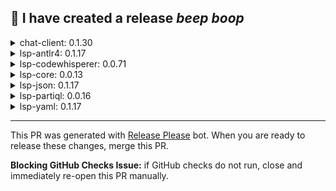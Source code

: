 :robot: I have created a release *beep* *boop*
---


<details><summary>chat-client: 0.1.30</summary>

## [0.1.30](https://github.com/MarcoWang3/language-servers/compare/chat-client/v0.1.29...chat-client/v0.1.30) (2025-07-29)


### Features

* add client side ide diagnostics to telemetry event ([#1768](https://github.com/MarcoWang3/language-servers/issues/1768)) ([d08fc6c](https://github.com/MarcoWang3/language-servers/commit/d08fc6cccb9238cef9c2ba485e116c0516839537))
* add conversation compaction ([#1895](https://github.com/MarcoWang3/language-servers/issues/1895)) ([8bb7144](https://github.com/MarcoWang3/language-servers/commit/8bb7144e45cfce6cc9337fd49de7edbee61105b8))
* adding mcp servers feature to the language-server ([#1544](https://github.com/MarcoWang3/language-servers/issues/1544)) ([f37bf5f](https://github.com/MarcoWang3/language-servers/commit/f37bf5f91921d7611c124de6d54dd6ec653038c6))
* **amazonq:** enable show logs feature ([#1947](https://github.com/MarcoWang3/language-servers/issues/1947)) ([86ea83d](https://github.com/MarcoWang3/language-servers/commit/86ea83dd53b447f6decccf16559b76f4989ea712))
* **amazonq:** migrating / agents to q agentic chat ([#1799](https://github.com/MarcoWang3/language-servers/issues/1799)) ([559b2ba](https://github.com/MarcoWang3/language-servers/commit/559b2baec7da7b8fffb697990e3b249ffffcb85c))
* **amazonq:** model throttling message as card instead of chat message ([#1657](https://github.com/MarcoWang3/language-servers/issues/1657)) ([7ee1f2a](https://github.com/MarcoWang3/language-servers/commit/7ee1f2ac0bdaa9f73fb63fc6d20d0de6d7b07523))
* **amazonq:** pinned context and rules ([#1663](https://github.com/MarcoWang3/language-servers/issues/1663)) ([25e7a5a](https://github.com/MarcoWang3/language-servers/commit/25e7a5ab8b6630525a4fd6acc0524f67f00af817))
* **amazonq:** read and validate the images as context ([#1716](https://github.com/MarcoWang3/language-servers/issues/1716)) ([7a5d41f](https://github.com/MarcoWang3/language-servers/commit/7a5d41f3cff7309d04d952fbb5dc063fb8658a06))
* **amazonq:** redirect /review, rename CodeReview tool, emit metrics, modify prompts ([#1964](https://github.com/MarcoWang3/language-servers/issues/1964)) ([ad8e2db](https://github.com/MarcoWang3/language-servers/commit/ad8e2db77e34f369fef9af71cdda2d3522f555c6))
* **amazonq:** revert auto-approve ([#2002](https://github.com/MarcoWang3/language-servers/issues/2002)) ([c8181f7](https://github.com/MarcoWang3/language-servers/commit/c8181f7a1de224dfcc7a77cd0bfc905fa1018372))
* **amazonq:** telemetry for chat history and export ([#1314](https://github.com/MarcoWang3/language-servers/issues/1314)) ([aaa08a4](https://github.com/MarcoWang3/language-servers/commit/aaa08a4f29ac34f85ec9badf975d6e2e8d114627))
* **chat-client:** add auto-approve (trust mode) for built-in tools ([#1949](https://github.com/MarcoWang3/language-servers/issues/1949)) ([f17b631](https://github.com/MarcoWang3/language-servers/commit/f17b631d9e06371a11ef8e9cb1413762fb51a143))
* **chat-client:** add built-in tool permission and enable auto-approve ([#1890](https://github.com/MarcoWang3/language-servers/issues/1890)) ([03b59c8](https://github.com/MarcoWang3/language-servers/commit/03b59c8fba58db0f6b6c387cf5d53227c3f54673))
* **chat-client:** add feature flag to toggle agentic mode ([#1172](https://github.com/MarcoWang3/language-servers/issues/1172)) ([8d3d5eb](https://github.com/MarcoWang3/language-servers/commit/8d3d5eb49638f858ddf3f99e443bda8f63680872))
* **chat-client:** add shortcut for stop/reject/run commands ([#1932](https://github.com/MarcoWang3/language-servers/issues/1932)) ([087f338](https://github.com/MarcoWang3/language-servers/commit/087f3387ba736e92d014274e195f7ef76e377f1e))
* **chat-client:** add stringOverrides to createChat config ([#1847](https://github.com/MarcoWang3/language-servers/issues/1847)) ([89f85ff](https://github.com/MarcoWang3/language-servers/commit/89f85ff6c676eb30d2cb6bc3368676b0d0913bac))
* **chat-client:** handle keyboard shortcut for run/reject/stop shell commands and tooltips ([#1885](https://github.com/MarcoWang3/language-servers/issues/1885)) ([f8e9461](https://github.com/MarcoWang3/language-servers/commit/f8e94615b5ce8a3f4bf8837627fa4816a09cbef2))
* Implement dynamic model selection based on extension capabilities and improve error handling ([#1737](https://github.com/MarcoWang3/language-servers/issues/1737)) ([97db5d8](https://github.com/MarcoWang3/language-servers/commit/97db5d8dd0a2c8214d37429375ec57aa68a462ee))
* model selection for agentic chat ([#1294](https://github.com/MarcoWang3/language-servers/issues/1294)) ([10abd04](https://github.com/MarcoWang3/language-servers/commit/10abd041d340b1b6fe6adad81cc1f6bd1610826e))
* **q:** builderid "paid tier" [#1197](https://github.com/MarcoWang3/language-servers/issues/1197) ([d25bcb6](https://github.com/MarcoWang3/language-servers/commit/d25bcb696572dd52938253bd15d838b1a0f57d68))
* remove auto model selection option ([#1548](https://github.com/MarcoWang3/language-servers/issues/1548)) ([71fc801](https://github.com/MarcoWang3/language-servers/commit/71fc80165a7e987ca4d103f40aa93980bcd015da))
* support listAvailableModels server request ([#1808](https://github.com/MarcoWang3/language-servers/issues/1808)) ([9f1ddb3](https://github.com/MarcoWang3/language-servers/commit/9f1ddb327778dba6da49337b79c5fef19023b52d))
* support per region model selection ([#1683](https://github.com/MarcoWang3/language-servers/issues/1683)) ([0b81b37](https://github.com/MarcoWang3/language-servers/commit/0b81b37c15a8c407ec04904abb4bdccf829aa1c1))
* update list of models and set default to 4 ([#1659](https://github.com/MarcoWang3/language-servers/issues/1659)) ([1991658](https://github.com/MarcoWang3/language-servers/commit/19916584d3f46049d30f0c23b41c3857a07bc622))


### Bug Fixes

* add more detailed log when mcp server initialize failed and tooltip change ([#1594](https://github.com/MarcoWang3/language-servers/issues/1594)) ([cdab4d6](https://github.com/MarcoWang3/language-servers/commit/cdab4d6b59c4ded425822063cb568c4b831402e8))
* Add persistent pair programming mode setting with database storage and UI synchronization([#1757](https://github.com/MarcoWang3/language-servers/issues/1757)) ([ba683cc](https://github.com/MarcoWang3/language-servers/commit/ba683cc6dc120863350025a4a082ecf3a95b5905))
* add visibleName property to fix empty directory name when the directory ends with a slash ([#1302](https://github.com/MarcoWang3/language-servers/issues/1302)) ([f6d573c](https://github.com/MarcoWang3/language-servers/commit/f6d573cc8e6b23cfdcfd9baa5a5c8e705579b23c))
* adding message if user clicks on stop button ([#1219](https://github.com/MarcoWang3/language-servers/issues/1219)) ([50de37d](https://github.com/MarcoWang3/language-servers/commit/50de37d6ab3d6d91fcb180653ef9b9e35869d517))
* **agenticChat:** UX fixes for MCP ([#1661](https://github.com/MarcoWang3/language-servers/issues/1661)) ([bbdb4b4](https://github.com/MarcoWang3/language-servers/commit/bbdb4b451352af50a914df684d7654686142a13b))
* **amazonq:** 500k max input limit in user input box. Align payload prompt with user typed prompt. ([#1325](https://github.com/MarcoWang3/language-servers/issues/1325)) ([3338cc1](https://github.com/MarcoWang3/language-servers/commit/3338cc1b5dcfd375385d7db2fa693870687dba8a))
* **amazonq:** add slight delay to print chat string after card ([#1800](https://github.com/MarcoWang3/language-servers/issues/1800)) ([c7d08ab](https://github.com/MarcoWang3/language-servers/commit/c7d08abd7cac95b5aad83fe93157a815522338ac))
* **amazonq:** allow taking .jpg file as image context, add image cont& ([#1814](https://github.com/MarcoWang3/language-servers/issues/1814)) ([4d36fa4](https://github.com/MarcoWang3/language-servers/commit/4d36fa4a0a04692dba720bc0288c6cee7f45a1fc))
* **amazonq:** change the icon for error and reduce the count ([#1789](https://github.com/MarcoWang3/language-servers/issues/1789)) ([758d31c](https://github.com/MarcoWang3/language-servers/commit/758d31c186b163712312fdffb04ee692cfe11de8))
* **amazonq:** change the icon for error and reduce the count ([#1789](https://github.com/MarcoWang3/language-servers/issues/1789)) ([758d31c](https://github.com/MarcoWang3/language-servers/commit/758d31c186b163712312fdffb04ee692cfe11de8))
* **amazonq:** change to use promptStickyCard to show image verification notification ([#1904](https://github.com/MarcoWang3/language-servers/issues/1904)) ([caaefef](https://github.com/MarcoWang3/language-servers/commit/caaefef2c9b2af66840ec2f7ccabe9bf937c2983))
* **amazonq:** fix for mcp server unnecessary refresh from file watchers ([#1933](https://github.com/MarcoWang3/language-servers/issues/1933)) ([208909b](https://github.com/MarcoWang3/language-servers/commit/208909b55ecda40ff8d412b2b3be890eccee70bc))
* **amazonq:** fix the order of publishing the chat stop ack message ([#1761](https://github.com/MarcoWang3/language-servers/issues/1761)) ([20c2263](https://github.com/MarcoWang3/language-servers/commit/20c22638a34d557fc755e33aed798abc1ce3a6d9))
* **amazonq:** revert commit f17b631d9e06371a11ef8e9cb1413762fb51a143 ([#1965](https://github.com/MarcoWang3/language-servers/issues/1965)) ([8c2cab6](https://github.com/MarcoWang3/language-servers/commit/8c2cab6995922c96030b5bbdf3cbbdef7eadd7c2))
* **amazonq:** update mcp and persona config to agent config ([#1897](https://github.com/MarcoWang3/language-servers/issues/1897)) ([530977f](https://github.com/MarcoWang3/language-servers/commit/530977f8c73c7946a0205f02014248d71b4b1fe0))
* **amazonq:** updated stopping message to a better string for new chat ([#1765](https://github.com/MarcoWang3/language-servers/issues/1765)) ([814bff8](https://github.com/MarcoWang3/language-servers/commit/814bff848b970ec0192e36b8764c9cb08508f6ce))
* **amazonq:** use config to render the overlay ([#1851](https://github.com/MarcoWang3/language-servers/issues/1851)) ([f5c2038](https://github.com/MarcoWang3/language-servers/commit/f5c2038c090f9bb66b3cbd7e31f4d26c37943aeb))
* change model unavailable message ([#1711](https://github.com/MarcoWang3/language-servers/issues/1711)) ([d4e1298](https://github.com/MarcoWang3/language-servers/commit/d4e1298a5e00b2c3466ba1378aaaa28b89d75fb9))
* **chat-client:** fix bug where pair programmer mode option update was not stored properly ([#1400](https://github.com/MarcoWang3/language-servers/issues/1400)) ([bcdd9a2](https://github.com/MarcoWang3/language-servers/commit/bcdd9a2b02a1e37aa83ac93ceef93d84a99951de))
* **chat-client:** revert for add built-in tool permission and enable auto-approve ([#1890](https://github.com/MarcoWang3/language-servers/issues/1890)) ([#1900](https://github.com/MarcoWang3/language-servers/issues/1900)) ([34b41b8](https://github.com/MarcoWang3/language-servers/commit/34b41b8f87c21d2ee6b98643339dbdfa71efcb77))
* **chat-client:** revert for amazon q keyboard shortcuts feature ([#1901](https://github.com/MarcoWang3/language-servers/issues/1901)) ([522f8de](https://github.com/MarcoWang3/language-servers/commit/522f8de6dba8dfa9b4363934cd7fcea905add1ce))
* correct icon for mcp button ([#1605](https://github.com/MarcoWang3/language-servers/issues/1605)) ([a2e7d57](https://github.com/MarcoWang3/language-servers/commit/a2e7d571eafb3767471b401242ac8a25b41961cd))
* decrease header size for Pair Programmer ([#1216](https://github.com/MarcoWang3/language-servers/issues/1216)) ([7ec43e9](https://github.com/MarcoWang3/language-servers/commit/7ec43e9c00bfee443bd81d5bff3aee9ba3350cae))
* fix for status duplicates for permission checks ([#1237](https://github.com/MarcoWang3/language-servers/issues/1237)) ([a77949a](https://github.com/MarcoWang3/language-servers/commit/a77949a482cd352ebc5c7eeebb1468a052a5496d))
* fix the build after merge with main ([#1213](https://github.com/MarcoWang3/language-servers/issues/1213)) ([6d79bc7](https://github.com/MarcoWang3/language-servers/commit/6d79bc7dbbc5aa9168c6d5815efc98ea7ead51e0))
* image context drag and drop fix on windows ([#1837](https://github.com/MarcoWang3/language-servers/issues/1837)) ([14df236](https://github.com/MarcoWang3/language-servers/commit/14df23633138d9b84875fba79a3eaf2d18dca8ce))
* imagecontext image name bug, mutliple images in pinned context ([#1834](https://github.com/MarcoWang3/language-servers/issues/1834)) ([27d60ab](https://github.com/MarcoWang3/language-servers/commit/27d60ab5f5249635a9e73be1ee96ecb820133f9a))
* immediate full results not getting rendered e.g /help ([#1193](https://github.com/MarcoWang3/language-servers/issues/1193)) ([8169b26](https://github.com/MarcoWang3/language-servers/commit/8169b263ab62c5315451b6c8a4d5989375a23fdd))
* intermediate file card does not have border ([#1734](https://github.com/MarcoWang3/language-servers/issues/1734)) ([24e0497](https://github.com/MarcoWang3/language-servers/commit/24e049705ce4ab982700839d012afb35786d8e4f))
* mcp server list highlighting ([#1627](https://github.com/MarcoWang3/language-servers/issues/1627)) ([e3c7f2c](https://github.com/MarcoWang3/language-servers/commit/e3c7f2c529726b88a811c701e7ad8514a3abe4b2))
* open initial tab using mynahUI defaults instead of waiting for ChatOptions ([#1322](https://github.com/MarcoWang3/language-servers/issues/1322)) ([87178a5](https://github.com/MarcoWang3/language-servers/commit/87178a554f23decb45fbdf26f067d0d9801f91a0))
* **paidtier:** Upgrade success message is unreliable ([#1602](https://github.com/MarcoWang3/language-servers/issues/1602)) ([e0b274f](https://github.com/MarcoWang3/language-servers/commit/e0b274ffee2e091e09574de03fe38e0a234e2f6e))
* permission check ux changes ([#1290](https://github.com/MarcoWang3/language-servers/issues/1290)) ([170113f](https://github.com/MarcoWang3/language-servers/commit/170113f97eccf7827cfc72da33d9dc9c7e4afb3f))
* prefix if user reject/stop command, whole card should be dimmed ([#1212](https://github.com/MarcoWang3/language-servers/issues/1212)) ([394db61](https://github.com/MarcoWang3/language-servers/commit/394db61133e09cfaeff2f7510ab60c571c562130))
* prevent muting messages with completed status ([#1557](https://github.com/MarcoWang3/language-servers/issues/1557)) ([527a373](https://github.com/MarcoWang3/language-servers/commit/527a373cc0b7c2c253d700af002d4e6bc7fdb887))
* remove @ mention in placeholder q chat text if agentic mode not available ([#1311](https://github.com/MarcoWang3/language-servers/issues/1311)) ([28f84fc](https://github.com/MarcoWang3/language-servers/commit/28f84fc82fd5e55ec1cdc61d1bcca6e4e447b12f))
* remove disclaimer message ([#1884](https://github.com/MarcoWang3/language-servers/issues/1884)) ([0845eed](https://github.com/MarcoWang3/language-servers/commit/0845eeda8d73ed1df3b8801e79dad1ddd7016781))
* remove gradient from create prompt button ([#1475](https://github.com/MarcoWang3/language-servers/issues/1475)) ([2f34d43](https://github.com/MarcoWang3/language-servers/commit/2f34d438b08ced84c0a17303fd22d7f750c64dfd))
* replace cancel with stop ([#1935](https://github.com/MarcoWang3/language-servers/issues/1935)) ([2f51923](https://github.com/MarcoWang3/language-servers/commit/2f51923f9d3497469c70162235482b569e2d796e))
* replace thinking with working and replace stop with cancel ([#1922](https://github.com/MarcoWang3/language-servers/issues/1922)) ([371e731](https://github.com/MarcoWang3/language-servers/commit/371e731545f7572d3356d061cd8b94db35e4c333))
* Revert stop text align ([#1397](https://github.com/MarcoWang3/language-servers/issues/1397)) ([439e859](https://github.com/MarcoWang3/language-servers/commit/439e8597b5ce8ad052ab571a1a156044f8862206))
* show server name when deleting ([#1593](https://github.com/MarcoWang3/language-servers/issues/1593)) ([a2d495a](https://github.com/MarcoWang3/language-servers/commit/a2d495a5799f078b455869058bb3a546974302ec))
* stop buttom work expected ([#1307](https://github.com/MarcoWang3/language-servers/issues/1307)) ([06c752e](https://github.com/MarcoWang3/language-servers/commit/06c752e1dee106be73daa73f336213aad5413e67))
* stop button showing in non-agentic chat ([#1230](https://github.com/MarcoWang3/language-servers/issues/1230)) ([5c1b6c2](https://github.com/MarcoWang3/language-servers/commit/5c1b6c2ed992befca03120635a23b4aa8cda5ebf))
* stop chat response first when close tab ([#1292](https://github.com/MarcoWang3/language-servers/issues/1292)) ([3733b43](https://github.com/MarcoWang3/language-servers/commit/3733b433a771ece77ae83f55c8e8e3bd13dcd96b))
* Stop text align ([#1321](https://github.com/MarcoWang3/language-servers/issues/1321)) ([0f522a1](https://github.com/MarcoWang3/language-servers/commit/0f522a17004174d29955bf70c304ad9ca39df623))
* string changes ([#1225](https://github.com/MarcoWang3/language-servers/issues/1225)) ([584450f](https://github.com/MarcoWang3/language-servers/commit/584450fba054f4bbcd702ab49a58e45d9abd3d1f))
* undo buttom not dimmed the card ([#1276](https://github.com/MarcoWang3/language-servers/issues/1276)) ([49bd9c9](https://github.com/MarcoWang3/language-servers/commit/49bd9c95d8f9213fe878720a20c13d8f045778ee))
* updated spacings through mynah-ui update ([#1214](https://github.com/MarcoWang3/language-servers/issues/1214)) ([b8e8fab](https://github.com/MarcoWang3/language-servers/commit/b8e8fab94c5d8b9b8ed4dacff8bb38de0a31750d))
* updating sticky card css [#1586](https://github.com/MarcoWang3/language-servers/issues/1586) ([1c92249](https://github.com/MarcoWang3/language-servers/commit/1c92249635b19e0b0a88b271a200ffd56ea65e9d))
* updating strings for agentic coding experience ([#1223](https://github.com/MarcoWang3/language-servers/issues/1223)) ([8302c5e](https://github.com/MarcoWang3/language-servers/commit/8302c5e135921f212f63ada664ab5f88610119fc))
* use document change events for auto trigger classifier input ([#1912](https://github.com/MarcoWang3/language-servers/issues/1912)) ([2204da6](https://github.com/MarcoWang3/language-servers/commit/2204da6193f2030ee546f61c969b1a664d8025e3))
* validate Create Prompt & Create Rule prompts input onChange ([#1854](https://github.com/MarcoWang3/language-servers/issues/1854)) ([ee215c4](https://github.com/MarcoWang3/language-servers/commit/ee215c4bc652a54556d31e64f86ed5179d174b4b))
* welcome card shows everytime ([#1332](https://github.com/MarcoWang3/language-servers/issues/1332)) ([e030bdd](https://github.com/MarcoWang3/language-servers/commit/e030bdd2f0daf61c062f64baa92563b539746e71))
</details>

<details><summary>lsp-antlr4: 0.1.17</summary>

## [0.1.17](https://github.com/MarcoWang3/language-servers/compare/lsp-antlr4/v0.1.16...lsp-antlr4/v0.1.17) (2025-07-29)


### Features

* add client side ide diagnostics to telemetry event ([#1768](https://github.com/MarcoWang3/language-servers/issues/1768)) ([d08fc6c](https://github.com/MarcoWang3/language-servers/commit/d08fc6cccb9238cef9c2ba485e116c0516839537))
* adding mcp servers feature to the language-server ([#1544](https://github.com/MarcoWang3/language-servers/issues/1544)) ([f37bf5f](https://github.com/MarcoWang3/language-servers/commit/f37bf5f91921d7611c124de6d54dd6ec653038c6))
* **amazonq:** pinned context and rules ([#1663](https://github.com/MarcoWang3/language-servers/issues/1663)) ([25e7a5a](https://github.com/MarcoWang3/language-servers/commit/25e7a5ab8b6630525a4fd6acc0524f67f00af817))


### Bug Fixes

* **amazonq:** Use common utility to determine workspaceFolders and fix tests ([#1353](https://github.com/MarcoWang3/language-servers/issues/1353)) ([483f532](https://github.com/MarcoWang3/language-servers/commit/483f532b940d3ff2e914c0824f7501c3fe6a6235))
* bump runtimes and fix broken test ([#1323](https://github.com/MarcoWang3/language-servers/issues/1323)) ([7d1a7b9](https://github.com/MarcoWang3/language-servers/commit/7d1a7b9700ee2cc154dfe357ebbb62597d3f1582))
* ensure local index server updates with workspaceChangeEvent and bump runtimes ([#1424](https://github.com/MarcoWang3/language-servers/issues/1424)) ([9babbb6](https://github.com/MarcoWang3/language-servers/commit/9babbb643daa2893454dbc977d3802822b2c0aa6))
* use document change events for auto trigger classifier input ([#1912](https://github.com/MarcoWang3/language-servers/issues/1912)) ([2204da6](https://github.com/MarcoWang3/language-servers/commit/2204da6193f2030ee546f61c969b1a664d8025e3))


### Dependencies

* The following workspace dependencies were updated
  * dependencies
    * @aws/lsp-core bumped from ^0.0.12 to ^0.0.13
</details>

<details><summary>lsp-codewhisperer: 0.0.71</summary>

## [0.0.71](https://github.com/MarcoWang3/language-servers/compare/lsp-codewhisperer/v0.0.70...lsp-codewhisperer/v0.0.71) (2025-07-29)


### Features

* add active user tracking with state persistence ([#1892](https://github.com/MarcoWang3/language-servers/issues/1892)) ([a5587c5](https://github.com/MarcoWang3/language-servers/commit/a5587c59e4a07074ad8afba930c6596dc28c693b))
* add C8 test coverage support ([#1567](https://github.com/MarcoWang3/language-servers/issues/1567)) ([eee5048](https://github.com/MarcoWang3/language-servers/commit/eee5048c783ffc300073865d391372d5a583365c))
* add client side ide diagnostics to telemetry event ([#1768](https://github.com/MarcoWang3/language-servers/issues/1768)) ([d08fc6c](https://github.com/MarcoWang3/language-servers/commit/d08fc6cccb9238cef9c2ba485e116c0516839537))
* add conversation compaction ([#1895](https://github.com/MarcoWang3/language-servers/issues/1895)) ([8bb7144](https://github.com/MarcoWang3/language-servers/commit/8bb7144e45cfce6cc9337fd49de7edbee61105b8))
* add EnableWebFormsToBlazorTransform flag to support WebForms to Blazor transformation ([#1577](https://github.com/MarcoWang3/language-servers/issues/1577)) ([8c6e9f6](https://github.com/MarcoWang3/language-servers/commit/8c6e9f6e0a6fd1a7464b26572c1b613b3864b27a))
* add ide category to auto-trigger threshold computation ([#1104](https://github.com/MarcoWang3/language-servers/issues/1104)) ([28161f9](https://github.com/MarcoWang3/language-servers/commit/28161f97873af931307d6a19ea1e25ea5aa6ed3b))
* add logic to merge with previous suggestions for EDITS ([#1791](https://github.com/MarcoWang3/language-servers/issues/1791)) ([072d13b](https://github.com/MarcoWang3/language-servers/commit/072d13b08168f256ea3695bea03cf37b27d91f81))
* add packageId property to references in req.json ([#1570](https://github.com/MarcoWang3/language-servers/issues/1570)) ([3b14b17](https://github.com/MarcoWang3/language-servers/commit/3b14b173369936fe9bcee130a15f2ae1d39c9cb9))
* add prevalidation step for request ([#1208](https://github.com/MarcoWang3/language-servers/issues/1208)) ([de154a6](https://github.com/MarcoWang3/language-servers/commit/de154a6e24cb393fc9ae980addb23a61509e87f6))
* add request id to default log level ([#1221](https://github.com/MarcoWang3/language-servers/issues/1221)) ([fe31f26](https://github.com/MarcoWang3/language-servers/commit/fe31f266eb481d9899c4924f878fe49f6bfe94aa))
* add userWrittenCodeTracker ([#1308](https://github.com/MarcoWang3/language-servers/issues/1308)) ([c10819e](https://github.com/MarcoWang3/language-servers/commit/c10819ea2c25ce564c75fb43a6792f3c919b757a))
* added file watchers to listen to mcp and persona config ([#1714](https://github.com/MarcoWang3/language-servers/issues/1714)) ([4c5a7f8](https://github.com/MarcoWang3/language-servers/commit/4c5a7f893bad37bea1946d37d06f57197c3ef04b))
* adding a check before invoking workspace context ([#1227](https://github.com/MarcoWang3/language-servers/issues/1227)) ([3202b6e](https://github.com/MarcoWang3/language-servers/commit/3202b6e0654a8037a3be3c50afa60960ce7bda91))
* adding current working directory to the stdio transport for mcp& ([#1691](https://github.com/MarcoWang3/language-servers/issues/1691)) ([02c4d64](https://github.com/MarcoWang3/language-servers/commit/02c4d645a8c2778deab7af9f5377c26e99d01f20))
* adding extra context as a workspace config for inline chat ([#1942](https://github.com/MarcoWang3/language-servers/issues/1942)) ([1b402bb](https://github.com/MarcoWang3/language-servers/commit/1b402bb8b083c5505a4e13ecf7e097a43388d10b))
* adding mcp servers feature to the language-server ([#1544](https://github.com/MarcoWang3/language-servers/issues/1544)) ([f37bf5f](https://github.com/MarcoWang3/language-servers/commit/f37bf5f91921d7611c124de6d54dd6ec653038c6))
* adding streakLength back for UserTriggerDecisionEvent ([#1841](https://github.com/MarcoWang3/language-servers/issues/1841)) ([7052132](https://github.com/MarcoWang3/language-servers/commit/7052132a5198944ef05ddbf857d622ba518e71da))
* adding streakLength back to UTDE telemetry ([#1902](https://github.com/MarcoWang3/language-servers/issues/1902)) ([152f1c5](https://github.com/MarcoWang3/language-servers/commit/152f1c5f23698f8c574120bcf4f2214e4540e7e6))
* **amazonq:** add a/b testing info into agenticChat toolkit metrics ([#1898](https://github.com/MarcoWang3/language-servers/issues/1898)) ([6ab9b2c](https://github.com/MarcoWang3/language-servers/commit/6ab9b2cef0125846c2f20fd8554f591808b59cd0))
* **amazonq:** add abap as supported language [#1463](https://github.com/MarcoWang3/language-servers/issues/1463) ([116ea07](https://github.com/MarcoWang3/language-servers/commit/116ea07d4ae4744bb105f474d0d964c366673e7e))
* **amazonq:** add error code handling for transformation jobs ([#1174](https://github.com/MarcoWang3/language-servers/issues/1174)) ([634587c](https://github.com/MarcoWang3/language-servers/commit/634587c93f08315f0676608b6f8687d309104cac))
* **amazonq:** add fileUri to FileContext ([#1399](https://github.com/MarcoWang3/language-servers/issues/1399)) ([e5ede36](https://github.com/MarcoWang3/language-servers/commit/e5ede36518557bcf969d0b7eecf1f3e6bda2f618))
* **amazonq:** add new model error handling code ([#1972](https://github.com/MarcoWang3/language-servers/issues/1972)) ([905f0fc](https://github.com/MarcoWang3/language-servers/commit/905f0fcbb274926d22bcf30600ad4bd419ac8ee4))
* **amazonq:** add transformation preferences functionality to input gen ([#1792](https://github.com/MarcoWang3/language-servers/issues/1792)) ([095f737](https://github.com/MarcoWang3/language-servers/commit/095f737b86e6234b2568c6d4deafbbb90967bdbc))
* **amazonq:** added full system information to the logs ([#1875](https://github.com/MarcoWang3/language-servers/issues/1875)) ([7795c6b](https://github.com/MarcoWang3/language-servers/commit/7795c6b43274211731aa9bb295b41ec89db41a6d))
* **amazonq:** Adding QCodeReview tool to amazonQ ([#1882](https://github.com/MarcoWang3/language-servers/issues/1882)) ([07e343b](https://github.com/MarcoWang3/language-servers/commit/07e343b9fcef319bdbec80c48388e44b4b19269a))
* **amazonq:** allow opt-out for workspace context server ([#1867](https://github.com/MarcoWang3/language-servers/issues/1867)) ([72b6d76](https://github.com/MarcoWang3/language-servers/commit/72b6d76c5ed8e240aad6be80f65eab3497caaacf))
* **amazonq:** bundle dependency events from workspace context server ([#1712](https://github.com/MarcoWang3/language-servers/issues/1712)) ([587da41](https://github.com/MarcoWang3/language-servers/commit/587da4152ed1273117fc549f49d0b81eef7d98a9))
* **amazonq:** code edit tracker impl for next edit prediction ([#1617](https://github.com/MarcoWang3/language-servers/issues/1617)) ([cae8993](https://github.com/MarcoWang3/language-servers/commit/cae89938fe9b7e25d9a1b6552d573e79d29e97f3))
* **amazonq:** cursor tracker implementation ([#1600](https://github.com/MarcoWang3/language-servers/issues/1600)) ([9be5a96](https://github.com/MarcoWang3/language-servers/commit/9be5a9688647d1b4fac3aae852bd0ff4b026a873))
* **amazonq:** edit predition auto trigger ([#1662](https://github.com/MarcoWang3/language-servers/issues/1662)) ([cbcd82b](https://github.com/MarcoWang3/language-servers/commit/cbcd82bf6632859539e46d1fbe12ec75ab505fb4))
* **amazonq:** enable compaction, minor UI changes ([#1979](https://github.com/MarcoWang3/language-servers/issues/1979)) ([2b56ca8](https://github.com/MarcoWang3/language-servers/commit/2b56ca87f442a06b554043fee86edd79f96c638d))
* **amazonq:** enable show logs feature ([#1947](https://github.com/MarcoWang3/language-servers/issues/1947)) ([86ea83d](https://github.com/MarcoWang3/language-servers/commit/86ea83dd53b447f6decccf16559b76f4989ea712))
* **amazonq:** enhance workspaceContext classpath generation ([#1955](https://github.com/MarcoWang3/language-servers/issues/1955)) ([f7ed20b](https://github.com/MarcoWang3/language-servers/commit/f7ed20bc4010996c508f6ea8ca87950e117e43c1))
* **amazonq:** inline unit test generation ([#1406](https://github.com/MarcoWang3/language-servers/issues/1406)) ([b01610c](https://github.com/MarcoWang3/language-servers/commit/b01610cdbaa54b0c4340322cdf02785134d0f472))
* **amazonq:** integrate server side workspace context with inline completion ([#1402](https://github.com/MarcoWang3/language-servers/issues/1402)) ([cf0f6b3](https://github.com/MarcoWang3/language-servers/commit/cf0f6b38f8b6bc22f134c50642fcba8281a24479))
* **amazonq:** migrating / agents to q agentic chat ([#1799](https://github.com/MarcoWang3/language-servers/issues/1799)) ([559b2ba](https://github.com/MarcoWang3/language-servers/commit/559b2baec7da7b8fffb697990e3b249ffffcb85c))
* **amazonq:** model throttling message as card instead of chat message ([#1657](https://github.com/MarcoWang3/language-servers/issues/1657)) ([7ee1f2a](https://github.com/MarcoWang3/language-servers/commit/7ee1f2ac0bdaa9f73fb63fc6d20d0de6d7b07523))
* **amazonq:** next edit prediction configuration and feature flag ([#1635](https://github.com/MarcoWang3/language-servers/issues/1635)) ([c1a01ac](https://github.com/MarcoWang3/language-servers/commit/c1a01ace6413222af3c21d19033716a343b85434))
* **amazonq:** pinned context and rules ([#1663](https://github.com/MarcoWang3/language-servers/issues/1663)) ([25e7a5a](https://github.com/MarcoWang3/language-servers/commit/25e7a5ab8b6630525a4fd6acc0524f67f00af817))
* **amazonq:** read and validate the images as context ([#1716](https://github.com/MarcoWang3/language-servers/issues/1716)) ([7a5d41f](https://github.com/MarcoWang3/language-servers/commit/7a5d41f3cff7309d04d952fbb5dc063fb8658a06))
* **amazonq:** redirect /review, rename CodeReview tool, emit metrics, modify prompts ([#1964](https://github.com/MarcoWang3/language-servers/issues/1964)) ([ad8e2db](https://github.com/MarcoWang3/language-servers/commit/ad8e2db77e34f369fef9af71cdda2d3522f555c6))
* **amazonq:** rejectedEditTracker impl for next edit prediction ([#1631](https://github.com/MarcoWang3/language-servers/issues/1631)) ([46246f1](https://github.com/MarcoWang3/language-servers/commit/46246f1ab677ad7db0f12d88d80debd6264ff3f5))
* **amazonq:** revert auto-approve ([#2002](https://github.com/MarcoWang3/language-servers/issues/2002)) ([c8181f7](https://github.com/MarcoWang3/language-servers/commit/c8181f7a1de224dfcc7a77cd0bfc905fa1018372))
* **amazonq:** send relative file path for inline completion ([#1481](https://github.com/MarcoWang3/language-servers/issues/1481)) ([35e4143](https://github.com/MarcoWang3/language-servers/commit/35e4143dbaaeec8f3921b8859ce5a7451f099859))
* **amazonq:** telemetry for chat history and export ([#1314](https://github.com/MarcoWang3/language-servers/issues/1314)) ([aaa08a4](https://github.com/MarcoWang3/language-servers/commit/aaa08a4f29ac34f85ec9badf975d6e2e8d114627))
* **amazonq:** update workspace context server A/B testing filter ([#1830](https://github.com/MarcoWang3/language-servers/issues/1830)) ([faeeee3](https://github.com/MarcoWang3/language-servers/commit/faeeee3da7a8712f3501055ba8d485528185cdb6))
* **amazonq:** utils for NEP(next edit prediction) ([#1615](https://github.com/MarcoWang3/language-servers/issues/1615)) ([e3e582e](https://github.com/MarcoWang3/language-servers/commit/e3e582e425e0b9838a81bef04c2b1917fb6cfb66))
* apply a max 200MB total history size ([#1587](https://github.com/MarcoWang3/language-servers/issues/1587)) ([62252f2](https://github.com/MarcoWang3/language-servers/commit/62252f2470b4780b0f1c85558ee5f51366cc64b5))
* bump logging level of critical messages ([#1358](https://github.com/MarcoWang3/language-servers/issues/1358)) ([d0bf283](https://github.com/MarcoWang3/language-servers/commit/d0bf283e9af9321baf8fc2333c702f0317ad7daa))
* bundle nupkg files into artifact.zip ([#1510](https://github.com/MarcoWang3/language-servers/issues/1510)) ([b47da11](https://github.com/MarcoWang3/language-servers/commit/b47da112f256625e274a9156a09e1a4bdd6b6da3))
* cancel transformation polling when region is changed ([#1077](https://github.com/MarcoWang3/language-servers/issues/1077)) ([99dd29c](https://github.com/MarcoWang3/language-servers/commit/99dd29c16f9eb882ab298231db239233042a63c3))
* **chat-client:** add auto-approve (trust mode) for built-in tools ([#1949](https://github.com/MarcoWang3/language-servers/issues/1949)) ([f17b631](https://github.com/MarcoWang3/language-servers/commit/f17b631d9e06371a11ef8e9cb1413762fb51a143))
* **chat-client:** add built-in tool permission and enable auto-approve ([#1890](https://github.com/MarcoWang3/language-servers/issues/1890)) ([03b59c8](https://github.com/MarcoWang3/language-servers/commit/03b59c8fba58db0f6b6c387cf5d53227c3f54673))
* **chat-client:** add shortcut for stop/reject/run commands ([#1932](https://github.com/MarcoWang3/language-servers/issues/1932)) ([087f338](https://github.com/MarcoWang3/language-servers/commit/087f3387ba736e92d014274e195f7ef76e377f1e))
* **chat-client:** handle keyboard shortcut for run/reject/stop shell commands and tooltips ([#1885](https://github.com/MarcoWang3/language-servers/issues/1885)) ([f8e9461](https://github.com/MarcoWang3/language-servers/commit/f8e94615b5ce8a3f4bf8837627fa4816a09cbef2))
* customizations profiles update ([#1246](https://github.com/MarcoWang3/language-servers/issues/1246)) ([ea589c5](https://github.com/MarcoWang3/language-servers/commit/ea589c5422f478be84f112295d82b0edb902ff21))
* enable iam auth for agentic chat ([#1736](https://github.com/MarcoWang3/language-servers/issues/1736)) ([16b287b](https://github.com/MarcoWang3/language-servers/commit/16b287b9edb3cb3a99b2b3f74c61df216641c5a6))
* enable webforms to blazor transformation via validation bypass ([#1929](https://github.com/MarcoWang3/language-servers/issues/1929)) ([528f820](https://github.com/MarcoWang3/language-servers/commit/528f8206b101e8f0c785b7fc0aceb87d6ef3de7b))
* enhance profile fetching logs to diagnose developerProfiles errors ([#1969](https://github.com/MarcoWang3/language-servers/issues/1969)) ([eb688c2](https://github.com/MarcoWang3/language-servers/commit/eb688c272df1251cd5c14ada7894bcaf625b6453))
* extend logging utilts to support errors ([03c5bdd](https://github.com/MarcoWang3/language-servers/commit/03c5bdd7f9861a222c21ce4a6594d1cc7b39d217))
* **flags:** change flag name to enablewebformtransform([#1804](https://github.com/MarcoWang3/language-servers/issues/1804)) ([3b6c3be](https://github.com/MarcoWang3/language-servers/commit/3b6c3be7630248cd00c19c16637f016d799ef8d1))
* Implement dynamic model selection based on extension capabilities and improve error handling ([#1737](https://github.com/MarcoWang3/language-servers/issues/1737)) ([97db5d8](https://github.com/MarcoWang3/language-servers/commit/97db5d8dd0a2c8214d37429375ec57aa68a462ee))
* increase file limit and move to relevantTextDocument ([#1200](https://github.com/MarcoWang3/language-servers/issues/1200)) ([ed9454a](https://github.com/MarcoWang3/language-servers/commit/ed9454a507dbf917402208eb06548676119b4901))
* integrate server side project context into agentic chat ([#1405](https://github.com/MarcoWang3/language-servers/issues/1405)) ([e4d8f61](https://github.com/MarcoWang3/language-servers/commit/e4d8f6144aefdd59543f380be59ab63c6bf9e291))
* language keywords detector impl for NEP ([#1614](https://github.com/MarcoWang3/language-servers/issues/1614)) ([c48cd82](https://github.com/MarcoWang3/language-servers/commit/c48cd824c67d42076c60a150035d8867204c198a))
* launch one remote workspace for all workspace folders ([#1348](https://github.com/MarcoWang3/language-servers/issues/1348)) ([c240997](https://github.com/MarcoWang3/language-servers/commit/c24099727c708994f319d9294068f6dee2a75b26))
* make origin a configurable parameter and pass it to downstream calls ([#1773](https://github.com/MarcoWang3/language-servers/issues/1773)) ([a1c33d1](https://github.com/MarcoWang3/language-servers/commit/a1c33d1d7e2bbea693a6d8a9885491c1815f7f62))
* merge updates for inline completions ([#1299](https://github.com/MarcoWang3/language-servers/issues/1299)) ([44d81f0](https://github.com/MarcoWang3/language-servers/commit/44d81f0b5754747d77bda60b40cc70950413a737))
* migrate inline completion telemetry to Flare ([#1336](https://github.com/MarcoWang3/language-servers/issues/1336)) ([fcbdde4](https://github.com/MarcoWang3/language-servers/commit/fcbdde4593cb55a728b996d3e04e90f9b6c6fa70))
* model selection for agentic chat ([#1294](https://github.com/MarcoWang3/language-servers/issues/1294)) ([10abd04](https://github.com/MarcoWang3/language-servers/commit/10abd041d340b1b6fe6adad81cc1f6bd1610826e))
* passing partialResultToken to onInlineCompletionHandler result for EDITS ([#1840](https://github.com/MarcoWang3/language-servers/issues/1840)) ([270d5a3](https://github.com/MarcoWang3/language-servers/commit/270d5a3c5adba6b49d938f310ac89ae9b7fbc401))
* **q:** builderid "paid tier" [#1197](https://github.com/MarcoWang3/language-servers/issues/1197) ([d25bcb6](https://github.com/MarcoWang3/language-servers/commit/d25bcb696572dd52938253bd15d838b1a0f57d68))
* remove auto model selection option ([#1548](https://github.com/MarcoWang3/language-servers/issues/1548)) ([71fc801](https://github.com/MarcoWang3/language-servers/commit/71fc80165a7e987ca4d103f40aa93980bcd015da))
* server side workspace context capability ([a65fec9](https://github.com/MarcoWang3/language-servers/commit/a65fec9e0cb092ddc941b164fc049fb13bb628c5))
* support listAvailableModels server request ([#1808](https://github.com/MarcoWang3/language-servers/issues/1808)) ([9f1ddb3](https://github.com/MarcoWang3/language-servers/commit/9f1ddb327778dba6da49337b79c5fef19023b52d))
* support per region model selection ([#1683](https://github.com/MarcoWang3/language-servers/issues/1683)) ([0b81b37](https://github.com/MarcoWang3/language-servers/commit/0b81b37c15a8c407ec04904abb4bdccf829aa1c1))
* surface file operation errors in tooltip ([#1713](https://github.com/MarcoWang3/language-servers/issues/1713)) ([8d80e06](https://github.com/MarcoWang3/language-servers/commit/8d80e06a18e89c1ae33430676ba461b2d7acd314))
* update list of models and set default to 4 ([#1659](https://github.com/MarcoWang3/language-servers/issues/1659)) ([1991658](https://github.com/MarcoWang3/language-servers/commit/19916584d3f46049d30f0c23b41c3857a07bc622))
* update UserTriggerDecisionEventStreakLengthInteger min value ([#1878](https://github.com/MarcoWang3/language-servers/issues/1878)) ([e06f180](https://github.com/MarcoWang3/language-servers/commit/e06f18017864ea33e316059a708cb87aa6d8c562))
* use enableLocalIndexing to control actual indexing ([#1201](https://github.com/MarcoWang3/language-servers/issues/1201)) ([dbf99af](https://github.com/MarcoWang3/language-servers/commit/dbf99af8c2ec943130472cbab1372a544b14093a))


### Bug Fixes

* abandon requests with invalid toolResults ([#1274](https://github.com/MarcoWang3/language-servers/issues/1274)) ([fd6ffcb](https://github.com/MarcoWang3/language-servers/commit/fd6ffcba75ce116fb8b28edccd2424f07ff72834))
* accidental formatting [#1410](https://github.com/MarcoWang3/language-servers/issues/1410) ([3774f40](https://github.com/MarcoWang3/language-servers/commit/3774f405921a9ba26df4de6cc4044d1fa70f09a3))
* add code reference to response stream ([#1217](https://github.com/MarcoWang3/language-servers/issues/1217)) ([5938402](https://github.com/MarcoWang3/language-servers/commit/5938402ea7608a60286c80e151ef6e3639dbef39))
* add crypto import ([#1408](https://github.com/MarcoWang3/language-servers/issues/1408)) ([6d5a5cf](https://github.com/MarcoWang3/language-servers/commit/6d5a5cf545d882e7ce3afb93028ad2b4a4bcbb8e))
* add environment variable override to disable indexing library init ([#1504](https://github.com/MarcoWang3/language-servers/issues/1504)) ([01e9662](https://github.com/MarcoWang3/language-servers/commit/01e9662cafb5a86e63a23cf908c0d01aede4db89))
* add fsReplace tool to batch edits ([#1533](https://github.com/MarcoWang3/language-servers/issues/1533)) ([4125134](https://github.com/MarcoWang3/language-servers/commit/4125134f6e7eee8276d6146a507834b3309c2ec5))
* add grepSearch implementation ([#1359](https://github.com/MarcoWang3/language-servers/issues/1359)) ([1260dce](https://github.com/MarcoWang3/language-servers/commit/1260dcedb0839d7dd6ee0bb159e5f5bb3cbe5f3a))
* add latency metrics for invokeLLM metric ([#1681](https://github.com/MarcoWang3/language-servers/issues/1681)) ([0cac52c](https://github.com/MarcoWang3/language-servers/commit/0cac52c3d037da8fc4403f030738256b07195e76))
* add missing tools from the list ([#1756](https://github.com/MarcoWang3/language-servers/issues/1756)) ([4b965d2](https://github.com/MarcoWang3/language-servers/commit/4b965d279716bb17be3c9402610835d33887adf6))
* add more common ignore patterns for listDirectory ([#1287](https://github.com/MarcoWang3/language-servers/issues/1287)) ([e983bfe](https://github.com/MarcoWang3/language-servers/commit/e983bfe116c1d77460a6a932b6bbd8345b46a6a0))
* add more detailed log when mcp server initialize failed and tooltip change ([#1594](https://github.com/MarcoWang3/language-servers/issues/1594)) ([cdab4d6](https://github.com/MarcoWang3/language-servers/commit/cdab4d6b59c4ded425822063cb568c4b831402e8))
* Add persistent pair programming mode setting with database storage and UI synchronization([#1757](https://github.com/MarcoWang3/language-servers/issues/1757)) ([ba683cc](https://github.com/MarcoWang3/language-servers/commit/ba683cc6dc120863350025a4a082ecf3a95b5905))
* add proper encoding support for shell output ([#1903](https://github.com/MarcoWang3/language-servers/issues/1903)) ([44a6d62](https://github.com/MarcoWang3/language-servers/commit/44a6d629af7702662a02f384a6a542c0d72ccc39))
* add requestId to chat for QModelResponse errors ([#1284](https://github.com/MarcoWang3/language-servers/issues/1284)) ([cfea9fa](https://github.com/MarcoWang3/language-servers/commit/cfea9fa0ee58dcb936bb2debe63494870ea10ab0))
* add requestIds for each LLM call for amazonq_addMessage metric ([#1338](https://github.com/MarcoWang3/language-servers/issues/1338)) ([4324c90](https://github.com/MarcoWang3/language-servers/commit/4324c90224ad9f94b82d9e68e80f7563bdb5f2ea))
* add result field for agentic chat interaction telemetry ([84ba395](https://github.com/MarcoWang3/language-servers/commit/84ba39596b6240aa71d19e73e15858013dd01e18))
* add robust validation logic to fixHistory ([#1340](https://github.com/MarcoWang3/language-servers/issues/1340)) ([14dac87](https://github.com/MarcoWang3/language-servers/commit/14dac87358c7e1fd79a5e49614fd33c46d43bf72))
* add support for determing workspace folder with root uri/path on initialize ([#1210](https://github.com/MarcoWang3/language-servers/issues/1210)) ([5fd3174](https://github.com/MarcoWang3/language-servers/commit/5fd3174f386fd0e97b8f631d26f457f574d145c4))
* add tests for workspace change supports ([#1484](https://github.com/MarcoWang3/language-servers/issues/1484)) ([30559cb](https://github.com/MarcoWang3/language-servers/commit/30559cb8a394e2f0e11b3150d7480d463014ea78))
* add validation for empty chat history ([#1403](https://github.com/MarcoWang3/language-servers/issues/1403)) ([83d83b0](https://github.com/MarcoWang3/language-servers/commit/83d83b0a22a5c3fb7cdad18c1fa829ee54f37119))
* add workspace folder to the relativePath ([#1764](https://github.com/MarcoWang3/language-servers/issues/1764)) ([48a7769](https://github.com/MarcoWang3/language-servers/commit/48a77697b26590e599a13e731f2cc5c62a893eae))
* adding agenticcoding field to amazonqaddMessage metric([#1849](https://github.com/MarcoWang3/language-servers/issues/1849)) ([d677c52](https://github.com/MarcoWang3/language-servers/commit/d677c52c6139859bc0f2dd8e7ffe6a85b87db3f6))
* adding error handling for export tab ([#1350](https://github.com/MarcoWang3/language-servers/issues/1350)) ([6bdd1ac](https://github.com/MarcoWang3/language-servers/commit/6bdd1acb22bb089f8a5fd257a2fe47e212650382))
* adding files on VSC windows properly triggers reindexing ([#1820](https://github.com/MarcoWang3/language-servers/issues/1820)) ([0c2d8eb](https://github.com/MarcoWang3/language-servers/commit/0c2d8eb7dd875dfe86d1b2d094ec53a2a1221b97))
* adding files on windows properly triggers reindexing ([#1743](https://github.com/MarcoWang3/language-servers/issues/1743)) ([a9d4c39](https://github.com/MarcoWang3/language-servers/commit/a9d4c39afac6112294c9f486a834153a89656966))
* adding files on windows properly triggers reindexing ([#1755](https://github.com/MarcoWang3/language-servers/issues/1755)) ([d0abaad](https://github.com/MarcoWang3/language-servers/commit/d0abaade0e302b7d932254a95f47fa50906963d8))
* adding message if user clicks on stop button ([#1219](https://github.com/MarcoWang3/language-servers/issues/1219)) ([50de37d](https://github.com/MarcoWang3/language-servers/commit/50de37d6ab3d6d91fcb180653ef9b9e35869d517))
* adding new telemetry metrics and addtional fields for existing metrics ([#1341](https://github.com/MarcoWang3/language-servers/issues/1341)) ([d242225](https://github.com/MarcoWang3/language-servers/commit/d2422252a27c57b05609c0829b0741b29c4d9236))
* adding normalizePathFromUri to mcpUtils to handle uri paths ([#1653](https://github.com/MarcoWang3/language-servers/issues/1653)) ([20532bf](https://github.com/MarcoWang3/language-servers/commit/20532bf276967c33c43a677e1c1621451c58b9a9))
* address bugs impacting indexing disabled functionality ([#1293](https://github.com/MarcoWang3/language-servers/issues/1293)) ([18d86d4](https://github.com/MarcoWang3/language-servers/commit/18d86d45ab4751a0cc981d440e9fda6c52029922))
* adjust overall limit per request to 570K characters ([#1771](https://github.com/MarcoWang3/language-servers/issues/1771)) ([07cf383](https://github.com/MarcoWang3/language-servers/commit/07cf38325847b586190aed6864ffb86782af743a))
* adjust vs code auto trigger coefficients ([#1806](https://github.com/MarcoWang3/language-servers/issues/1806)) ([25b1d1a](https://github.com/MarcoWang3/language-servers/commit/25b1d1a1930f7d0cb922d3a085cbaac2a09340b9))
* **agenticChat:** UX fixes for MCP ([#1661](https://github.com/MarcoWang3/language-servers/issues/1661)) ([bbdb4b4](https://github.com/MarcoWang3/language-servers/commit/bbdb4b451352af50a914df684d7654686142a13b))
* align auto trigger classifier with documentChangeEvent ([#1914](https://github.com/MarcoWang3/language-servers/issues/1914)) ([f308e17](https://github.com/MarcoWang3/language-servers/commit/f308e17912df0b8f03f4e655cc34f2f875f4e65c))
* allowing reading multiple files with fsRead, minor tool validation fix ([#1297](https://github.com/MarcoWang3/language-servers/issues/1297)) ([6568811](https://github.com/MarcoWang3/language-servers/commit/65688116c4ebf4e4bda821d30226bdb2a334ca3d))
* **amazonq:** 500k max input limit in user input box. Align payload prompt with user typed prompt. ([#1325](https://github.com/MarcoWang3/language-servers/issues/1325)) ([3338cc1](https://github.com/MarcoWang3/language-servers/commit/3338cc1b5dcfd375385d7db2fa693870687dba8a))
* **amazonq:** add codewhispererCustomizationArn to codewhisperer_perceivedLatency ([#1285](https://github.com/MarcoWang3/language-servers/issues/1285)) ([b0562ca](https://github.com/MarcoWang3/language-servers/commit/b0562cac4e5cf9b6477e5fbce4a2ee14a0d2b562))
* **amazonq:** add files created by fsWrite tool to @Files list ([#1784](https://github.com/MarcoWang3/language-servers/issues/1784)) ([cfeb3be](https://github.com/MarcoWang3/language-servers/commit/cfeb3be43e425fae89d795cacad62031cc1ee029))
* **amazonq:** add ignore pattern for file events from workspace context server ([#1703](https://github.com/MarcoWang3/language-servers/issues/1703)) ([7a0dd88](https://github.com/MarcoWang3/language-servers/commit/7a0dd88a2f5251af8018084c55406cd8b9eaf51a))
* **amazonq:** add image context to chat history ([#1859](https://github.com/MarcoWang3/language-servers/issues/1859)) ([788920b](https://github.com/MarcoWang3/language-servers/commit/788920bdd2de0448fd335734b62ac80aba9cff82))
* **amazonq:** add jitter for websocket client re-connections ([#1752](https://github.com/MarcoWang3/language-servers/issues/1752)) ([0542858](https://github.com/MarcoWang3/language-servers/commit/0542858891ec982bd22369ed42318ff93537f600))
* **amazonq:** additional checks for binary and credential files ([#1866](https://github.com/MarcoWang3/language-servers/issues/1866)) ([76656c9](https://github.com/MarcoWang3/language-servers/commit/76656c9b2bb5080f64f581bb3b39cd55a3015bdf))
* **amazonq:** allow taking .jpg file as image context, add image cont& ([#1814](https://github.com/MarcoWang3/language-servers/issues/1814)) ([4d36fa4](https://github.com/MarcoWang3/language-servers/commit/4d36fa4a0a04692dba720bc0288c6cee7f45a1fc))
* **amazonq:** always restore chat tabs when onReady is received ([#1524](https://github.com/MarcoWang3/language-servers/issues/1524)) ([54fa813](https://github.com/MarcoWang3/language-servers/commit/54fa813eb124cc3e59c30390a9ec2cc7303f9a1d))
* **amazonq:** avoid workspace context server missing historical dependency events ([#1946](https://github.com/MarcoWang3/language-servers/issues/1946)) ([3362956](https://github.com/MarcoWang3/language-servers/commit/3362956ded75d77296fa98abb172bd87d66e5d5e))
* **amazonq:** catch mcp initialization errors ([#1873](https://github.com/MarcoWang3/language-servers/issues/1873)) ([afdd6a4](https://github.com/MarcoWang3/language-servers/commit/afdd6a4bd1db7c3990a7a279ebbbfbe0640e27c3))
* **amazonq:** change the customer UI message to out of the workspace ([#1822](https://github.com/MarcoWang3/language-servers/issues/1822)) ([624def5](https://github.com/MarcoWang3/language-servers/commit/624def51e4d9e21ee8d045ffe528455b69cdfecb))
* **amazonq:** change the icon for error and reduce the count ([#1789](https://github.com/MarcoWang3/language-servers/issues/1789)) ([758d31c](https://github.com/MarcoWang3/language-servers/commit/758d31c186b163712312fdffb04ee692cfe11de8))
* **amazonq:** change the icon for error and reduce the count ([#1789](https://github.com/MarcoWang3/language-servers/issues/1789)) ([758d31c](https://github.com/MarcoWang3/language-servers/commit/758d31c186b163712312fdffb04ee692cfe11de8))
* **amazonq:** change the image filter used in open file dialog ([#1838](https://github.com/MarcoWang3/language-servers/issues/1838)) ([d9da4cb](https://github.com/MarcoWang3/language-servers/commit/d9da4cbb7b1995ef43aaba1b7e67d26fd61a3c57))
* **amazonq:** continueous edits trigger returns earlier as first session is already closed ([#1907](https://github.com/MarcoWang3/language-servers/issues/1907)) ([a2dc5a8](https://github.com/MarcoWang3/language-servers/commit/a2dc5a87e488e523c12270b98749c1f835b55e87))
* **amazonq:** differentiate listWorkspaceMetadata failure and empty result ([#1566](https://github.com/MarcoWang3/language-servers/issues/1566)) ([ae792d5](https://github.com/MarcoWang3/language-servers/commit/ae792d5b1266c1c41b2a3f9129002ba3ce091c2b))
* **amazonq:** export q chat in windows not working due to invalid path ([#1330](https://github.com/MarcoWang3/language-servers/issues/1330)) ([2dfc9cb](https://github.com/MarcoWang3/language-servers/commit/2dfc9cbf53dad772ae40f96ce6e026b41d887a51))
* **amazonq:** filter languages at workspace context server onDeleteFiles ([#1684](https://github.com/MarcoWang3/language-servers/issues/1684)) ([4272eec](https://github.com/MarcoWang3/language-servers/commit/4272eec6ce4554560fdf8888d85d31315db2d964))
* **amazonq:** fix for honouring the index cache dir path value ([#1448](https://github.com/MarcoWang3/language-servers/issues/1448)) ([40e15b7](https://github.com/MarcoWang3/language-servers/commit/40e15b75ec514bb7019affdebdb12b923370bf27))
* **amazonq:** fix for mcp server unnecessary refresh from file watchers ([#1933](https://github.com/MarcoWang3/language-servers/issues/1933)) ([208909b](https://github.com/MarcoWang3/language-servers/commit/208909b55ecda40ff8d412b2b3be890eccee70bc))
* **amazonq:** fix line endings before fswrite for windows ([#1483](https://github.com/MarcoWang3/language-servers/issues/1483)) ([9e4c284](https://github.com/MarcoWang3/language-servers/commit/9e4c28480f0660e10cbfce154323996ace7aea2b))
* **amazonq:** fix the order of publishing the chat stop ack message ([#1761](https://github.com/MarcoWang3/language-servers/issues/1761)) ([20c2263](https://github.com/MarcoWang3/language-servers/commit/20c22638a34d557fc755e33aed798abc1ce3a6d9))
* **amazonq:** fix to add grep to read only commands ([#1787](https://github.com/MarcoWang3/language-servers/issues/1787)) ([6762b27](https://github.com/MarcoWang3/language-servers/commit/6762b275e9b21de268a7c89e5dc0f37e3295ee60))
* **amazonq:** fix to add upper limit validation for tool description ([#1760](https://github.com/MarcoWang3/language-servers/issues/1760)) ([2d18a3b](https://github.com/MarcoWang3/language-servers/commit/2d18a3ba69d22b26dea5170656d79b9eacc202b1))
* **amazonq:** fix to include explanation field in mcp tools schema but remove it for tool execution ([#1759](https://github.com/MarcoWang3/language-servers/issues/1759)) ([b66c772](https://github.com/MarcoWang3/language-servers/commit/b66c77218d3cc5476cec32922dc22fccd9ca1861))
* **amazonq:** fix typo in image context list ([#1836](https://github.com/MarcoWang3/language-servers/issues/1836)) ([179b553](https://github.com/MarcoWang3/language-servers/commit/179b553a1444201e696fd52e7705dc0c05154eab))
* **amazonq:** fix UTDE suggestion state for pagination cases ([#1433](https://github.com/MarcoWang3/language-servers/issues/1433)) ([6bf21e5](https://github.com/MarcoWang3/language-servers/commit/6bf21e52fc0b7cefb7ee8c0ac820ad7825ba7de7))
* **amazonq:** Handle throttling errors gracefully and give correct error message([#1733](https://github.com/MarcoWang3/language-servers/issues/1733)) ([232e7ea](https://github.com/MarcoWang3/language-servers/commit/232e7eac9556af3ab5e8cc86185b0c90b144cdd7))
* **amazonq:** handle undefined paths gracefully and retry ([#1825](https://github.com/MarcoWang3/language-servers/issues/1825)) ([c52b017](https://github.com/MarcoWang3/language-servers/commit/c52b017eef0666433cbb0b6d8086254dc1af5fee))
* **amazonq:** include tsx and jsx files in workspace context server ([#1790](https://github.com/MarcoWang3/language-servers/issues/1790)) ([79691ef](https://github.com/MarcoWang3/language-servers/commit/79691ef607d9bc98032fe2e59a5031601a4dba9a))
* **amazonq:** init mcp servers in batch of 5 ([#1758](https://github.com/MarcoWang3/language-servers/issues/1758)) ([43018a6](https://github.com/MarcoWang3/language-servers/commit/43018a6bb9d782a5e46d2d60f5a07fffd73cc613))
* **amazonq:** init mcp servers in parallel ([#1754](https://github.com/MarcoWang3/language-servers/issues/1754)) ([92527c6](https://github.com/MarcoWang3/language-servers/commit/92527c6b0cee41634c3bce74173f1c2ced08a985))
* **amazonq:** itemid was accidentally removed by [#1689](https://github.com/MarcoWang3/language-servers/issues/1689) ([#1698](https://github.com/MarcoWang3/language-servers/issues/1698)) ([33524c0](https://github.com/MarcoWang3/language-servers/commit/33524c092af8088705a3cbae09c6249ad5940ce6))
* **amazonq:** make JSTSDependencyHandler process scoped packages correctly ([#1910](https://github.com/MarcoWang3/language-servers/issues/1910)) ([3034494](https://github.com/MarcoWang3/language-servers/commit/303449454254987047649c49b7a377d45ad284b6))
* **amazonq:** make workspace context server upload dependency chunks sequentially ([#1769](https://github.com/MarcoWang3/language-servers/issues/1769)) ([c8329e6](https://github.com/MarcoWang3/language-servers/commit/c8329e6b90be2c24d72a4525b8903384746de2ab))
* **amazonq:** nep auto trigger should use file uri but filename is used ([#1753](https://github.com/MarcoWang3/language-servers/issues/1753)) ([d010c66](https://github.com/MarcoWang3/language-servers/commit/d010c6610e457fab1a5982e1c677f699150fefe0))
* **amazonq:** pagination request should also used truncated left/right context ([#1497](https://github.com/MarcoWang3/language-servers/issues/1497)) ([0a4ab2c](https://github.com/MarcoWang3/language-servers/commit/0a4ab2ceffe0d3d759587199912adbc84dfb598f))
* **amazonq:** prevent WCS matching workspaceFolder with only prefix ([#1782](https://github.com/MarcoWang3/language-servers/issues/1782)) ([988d952](https://github.com/MarcoWang3/language-servers/commit/988d952485b0f026200a19d17cacd323cd9e359e))
* **amazonq:** prevent workspace context server initialization workflow from overlapping ([#1668](https://github.com/MarcoWang3/language-servers/issues/1668)) ([1625abd](https://github.com/MarcoWang3/language-servers/commit/1625abd2a9fa969859236cfe1b57fa1cdd2dcc33))
* **amazonq:** profile is not set after re-auth ([#1690](https://github.com/MarcoWang3/language-servers/issues/1690)) ([2a445ee](https://github.com/MarcoWang3/language-servers/commit/2a445eef4cc2a70471fd1fc49e6ca4e301051442))
* **amazonq:** properly deposit workspace context server resources on exit ([#1647](https://github.com/MarcoWang3/language-servers/issues/1647)) ([34efb2b](https://github.com/MarcoWang3/language-servers/commit/34efb2b0e4ded031b33ed1ed7b96cf41fbe8e03b))
* **amazonq:** remove storing zips under workspaceContextArtifacts ([#1601](https://github.com/MarcoWang3/language-servers/issues/1601)) ([c8445d5](https://github.com/MarcoWang3/language-servers/commit/c8445d562a11153cc77fac52237f914478f54cb7))
* **amazonq:** remove the deep copy logic in updateRequestInputWithToolResults ([#1870](https://github.com/MarcoWang3/language-servers/issues/1870)) ([f209a15](https://github.com/MarcoWang3/language-servers/commit/f209a15785106af43fd97bfa99b393a13d9a9bab))
* **amazonq:** remove the stack trace check from service unavailable exceptions ([#1810](https://github.com/MarcoWang3/language-servers/issues/1810)) ([a5677f0](https://github.com/MarcoWang3/language-servers/commit/a5677f03d54aa8e42a71e71c524700c23825ed35))
* **amazonq:** remove the unnecessary new line after the chat shell command output ([#1750](https://github.com/MarcoWang3/language-servers/issues/1750)) ([c9f8989](https://github.com/MarcoWang3/language-servers/commit/c9f8989c7e66e2f594e8c56ad55ce586fb9f6b34))
* **amazonq:** removed explanation field for mcp servers ([#1717](https://github.com/MarcoWang3/language-servers/issues/1717)) ([cfc6831](https://github.com/MarcoWang3/language-servers/commit/cfc683111307dc25c619177e0267860c096fcfe1))
* **amazonq:** replacing image's large binary in log ([#1905](https://github.com/MarcoWang3/language-servers/issues/1905)) ([a06ed62](https://github.com/MarcoWang3/language-servers/commit/a06ed626e118c5f846e494630ef0577ce1ace628))
* **amazonq:** return empty if nep auto trigger is not triggered ([#1766](https://github.com/MarcoWang3/language-servers/issues/1766)) ([e5c1708](https://github.com/MarcoWang3/language-servers/commit/e5c17085d43747e8fc852f47182a458ca6e81abb))
* **amazonq:** revert commit f17b631d9e06371a11ef8e9cb1413762fb51a143 ([#1965](https://github.com/MarcoWang3/language-servers/issues/1965)) ([8c2cab6](https://github.com/MarcoWang3/language-servers/commit/8c2cab6995922c96030b5bbdf3cbbdef7eadd7c2))
* **amazonq:** save one unnecessary listWorkspaceMetadata call ([#1742](https://github.com/MarcoWang3/language-servers/issues/1742)) ([a9eb908](https://github.com/MarcoWang3/language-servers/commit/a9eb908b183a85257958c511e47faf2bc29410df))
* **amazonq:** send pinned context and rules as message pair ([#1762](https://github.com/MarcoWang3/language-servers/issues/1762)) ([322add6](https://github.com/MarcoWang3/language-servers/commit/322add6f8b3b6edd5b3e4b37fc783a1079f15596))
* **amazonq:** serialize S3 uploads for file events from workspace context server ([#1700](https://github.com/MarcoWang3/language-servers/issues/1700)) ([1884c57](https://github.com/MarcoWang3/language-servers/commit/1884c5793d46227d871e8cf25c940f7a87795f04))
* **amazonq:** shouldn't exit inline  flow before we're sure there is no Edit/Completion trigger ([#1819](https://github.com/MarcoWang3/language-servers/issues/1819)) ([dc8d89b](https://github.com/MarcoWang3/language-servers/commit/dc8d89b39ee230aba6cfb032f81bda3476a5cc84))
* **amazonq:** show active file in Context dropdown ([#1815](https://github.com/MarcoWang3/language-servers/issues/1815)) ([fe1156c](https://github.com/MarcoWang3/language-servers/commit/fe1156cdd6becbda4b7218cbb06f615a5d919def))
* **amazonq:** skip sending websocket request when uploading fails ([#1562](https://github.com/MarcoWang3/language-servers/issues/1562)) ([fec6fbd](https://github.com/MarcoWang3/language-servers/commit/fec6fbd563826afc3f944b90b85178f9e2f9c8aa))
* **amazonq:** stop continuous monitor when WCS sees ServiceQuotaExceeded ([#1957](https://github.com/MarcoWang3/language-servers/issues/1957)) ([81e19b9](https://github.com/MarcoWang3/language-servers/commit/81e19b97017edddf486ac92fa6a8dc5fb184e008))
* **amazonq:** update mcp and persona config to agent config ([#1897](https://github.com/MarcoWang3/language-servers/issues/1897)) ([530977f](https://github.com/MarcoWang3/language-servers/commit/530977f8c73c7946a0205f02014248d71b4b1fe0))
* **amazonq:** Use common utility to determine workspaceFolders and fix tests ([#1353](https://github.com/MarcoWang3/language-servers/issues/1353)) ([483f532](https://github.com/MarcoWang3/language-servers/commit/483f532b940d3ff2e914c0824f7501c3fe6a6235))
* **amazonq:** utg shouldnt throw when there is no corresponding config as its not handled at callers ([#1572](https://github.com/MarcoWang3/language-servers/issues/1572)) ([cf79a8c](https://github.com/MarcoWang3/language-servers/commit/cf79a8c69fcf81beec0e3b138bcb4f09172f12dc))
* **amazonq:** wrap sspc lsp handlers in try/catch so failures do not take down server ([#1464](https://github.com/MarcoWang3/language-servers/issues/1464)) ([6a731cb](https://github.com/MarcoWang3/language-servers/commit/6a731cb680d0574b4033f1fe209f788eb1fae221))
* **amazonq:** wrong path in the logs for the function ([#1978](https://github.com/MarcoWang3/language-servers/issues/1978)) ([ed8b4f6](https://github.com/MarcoWang3/language-servers/commit/ed8b4f6755accb624e7dc8c645ecd5cd9370a0f2))
* bug fix for exportResultsArchive to call with profileArn as parameter ([#1300](https://github.com/MarcoWang3/language-servers/issues/1300)) ([16162f6](https://github.com/MarcoWang3/language-servers/commit/16162f67315d174acacb2feb163fa8d9044e147f))
* bug for credential refresh in StreamingClientServiceIAM ([#1944](https://github.com/MarcoWang3/language-servers/issues/1944)) ([a69ec0c](https://github.com/MarcoWang3/language-servers/commit/a69ec0c63423187c96bdd2b03d14da8a723c192e))
* bug in skip edit for userWrittenCode ([#1315](https://github.com/MarcoWang3/language-servers/issues/1315)) ([86a136b](https://github.com/MarcoWang3/language-servers/commit/86a136b5db9c3a3d15e12421e9b941107842b475))
* bump runtimes and fix broken test ([#1323](https://github.com/MarcoWang3/language-servers/issues/1323)) ([7d1a7b9](https://github.com/MarcoWang3/language-servers/commit/7d1a7b9700ee2cc154dfe357ebbb62597d3f1582))
* change the version to axios to ^1.8.4 ([#1421](https://github.com/MarcoWang3/language-servers/issues/1421)) ([f127538](https://github.com/MarcoWang3/language-servers/commit/f127538832d01ebaf0638a0512dc9f0837b8f2ff))
* **chat-client:** revert for add built-in tool permission and enable auto-approve ([#1890](https://github.com/MarcoWang3/language-servers/issues/1890)) ([#1900](https://github.com/MarcoWang3/language-servers/issues/1900)) ([34b41b8](https://github.com/MarcoWang3/language-servers/commit/34b41b8f87c21d2ee6b98643339dbdfa71efcb77))
* **chat-client:** revert for amazon q keyboard shortcuts feature ([#1901](https://github.com/MarcoWang3/language-servers/issues/1901)) ([522f8de](https://github.com/MarcoWang3/language-servers/commit/522f8de6dba8dfa9b4363934cd7fcea905add1ce))
* clear history for `inputTooLong` errors ([#1268](https://github.com/MarcoWang3/language-servers/issues/1268)) ([b00b014](https://github.com/MarcoWang3/language-servers/commit/b00b0146b55452c6472d3bc9b44a80afe393b686))
* clear IDE context for auto-retry requests not initiated by the user ([#1680](https://github.com/MarcoWang3/language-servers/issues/1680)) ([13c9455](https://github.com/MarcoWang3/language-servers/commit/13c94558706d0181c1a2d64b439be90a601e8f74))
* connect chat history to workspace file ([#1767](https://github.com/MarcoWang3/language-servers/issues/1767)) ([4575727](https://github.com/MarcoWang3/language-servers/commit/4575727911a4efb21a3f24a3d400c7844451c243))
* convert array values to comma-separated strings in telemetry metrics emitAgencticLoop_InvokeLLM ([#1458](https://github.com/MarcoWang3/language-servers/issues/1458)) ([6682e21](https://github.com/MarcoWang3/language-servers/commit/6682e2169f7f3815362d2d3a4bcdef809dea8c27))
* convert RTS improperly formed request error to 500 ([#1356](https://github.com/MarcoWang3/language-servers/issues/1356)) ([9d74a17](https://github.com/MarcoWang3/language-servers/commit/9d74a17dd850dbe59a34b75ffb563e037856485b))
* correct icon for mcp button ([#1605](https://github.com/MarcoWang3/language-servers/issues/1605)) ([a2e7d57](https://github.com/MarcoWang3/language-servers/commit/a2e7d571eafb3767471b401242ac8a25b41961cd))
* decode UTF-16LE shell output on Windows ([#1456](https://github.com/MarcoWang3/language-servers/issues/1456)) ([ae48442](https://github.com/MarcoWang3/language-servers/commit/ae48442f499589560ff0bc9e3832171c98e53abb))
* default model should be undefined until feature is enabled ([#1640](https://github.com/MarcoWang3/language-servers/issues/1640)) ([8d2e6f0](https://github.com/MarcoWang3/language-servers/commit/8d2e6f0faaa7ec155e75e22b24e11e9f5896833f))
* diff reports no lines added or removed ([#1549](https://github.com/MarcoWang3/language-servers/issues/1549)) ([562f13e](https://github.com/MarcoWang3/language-servers/commit/562f13e0223a8a01fefc9ca449aad02da9734709))
* Disable Concurrent inline completion handler ([#1880](https://github.com/MarcoWang3/language-servers/issues/1880)) ([61eeb8c](https://github.com/MarcoWang3/language-servers/commit/61eeb8c93b5454c5a99ebb79b5593007d08007e5))
* disable grep search ([#1514](https://github.com/MarcoWang3/language-servers/issues/1514)) ([f4f66fa](https://github.com/MarcoWang3/language-servers/commit/f4f66fa3d5f8a335ae696506a4e92afe0deb262b))
* do not auto trigger when there is immediate right context for VSC/JB ([#1802](https://github.com/MarcoWang3/language-servers/issues/1802)) ([fdb29d4](https://github.com/MarcoWang3/language-servers/commit/fdb29d472c5a0bc7e0a89f5611245248c380cfe8))
* duplicate suggestion in inline response ([#1331](https://github.com/MarcoWang3/language-servers/issues/1331)) ([23b0c90](https://github.com/MarcoWang3/language-servers/commit/23b0c901b9f98490af93b75abe6ccd44ed56fddf))
* editor state does not use the same language id as file context ([#1924](https://github.com/MarcoWang3/language-servers/issues/1924)) ([c10866d](https://github.com/MarcoWang3/language-servers/commit/c10866d70070173aba63be1c78945a4da6129018))
* emit all errors to get total # of errors ([#1252](https://github.com/MarcoWang3/language-servers/issues/1252)) ([b425a66](https://github.com/MarcoWang3/language-servers/commit/b425a667082e67a20e6f265cb0e41d049d5149af))
* emit latency as an int for creating visualizations ([#1763](https://github.com/MarcoWang3/language-servers/issues/1763)) ([34bf564](https://github.com/MarcoWang3/language-servers/commit/34bf5644444bf66dc5d6b87fc70bd3561d48728a))
* emit metric for tool error ([#1954](https://github.com/MarcoWang3/language-servers/issues/1954)) ([c3bbcea](https://github.com/MarcoWang3/language-servers/commit/c3bbceabcea3d7aea2e414abc632c3a744b0e02b))
* emit telemetry event to RTS when failed or cancelled ([#1384](https://github.com/MarcoWang3/language-servers/issues/1384)) ([2e542ae](https://github.com/MarcoWang3/language-servers/commit/2e542aebb2da37a747ae9dbd6b1fd25e95cf6d93))
* enable fuzzySearch tool ([#1328](https://github.com/MarcoWang3/language-servers/issues/1328)) ([93d9c9c](https://github.com/MarcoWang3/language-servers/commit/93d9c9ca704b59769eca0ce45857db6f9de88aa6))
* enable grepSearch tool ([#1396](https://github.com/MarcoWang3/language-servers/issues/1396)) ([a3a39de](https://github.com/MarcoWang3/language-servers/commit/a3a39de85f822e10fe5a9e9d88165fa26739bc87))
* enable repomap for all users ([#1967](https://github.com/MarcoWang3/language-servers/issues/1967)) ([6954085](https://github.com/MarcoWang3/language-servers/commit/69540851e54b65729b2affbe3ae7d98629bdb5f4))
* ensure local index server updates with workspaceChangeEvent and bump runtimes ([#1424](https://github.com/MarcoWang3/language-servers/issues/1424)) ([9babbb6](https://github.com/MarcoWang3/language-servers/commit/9babbb643daa2893454dbc977d3802822b2c0aa6))
* errors/cancellation not resetting undoAll state ([#1273](https://github.com/MarcoWang3/language-servers/issues/1273)) ([823b199](https://github.com/MarcoWang3/language-servers/commit/823b199b77de7e715caf31479b9ccc55b0a17445))
* extra line when user run the command ([#1499](https://github.com/MarcoWang3/language-servers/issues/1499)) ([86a17f5](https://github.com/MarcoWang3/language-servers/commit/86a17f582ed21000ebc48fcab317b2cb212c4488))
* filter out .git folder from listDirectory ([#1286](https://github.com/MarcoWang3/language-servers/issues/1286)) ([547ecaf](https://github.com/MarcoWang3/language-servers/commit/547ecafb561fd3d6bf7a264def829160901dd23a))
* fix blocking regex calls being made before indexing ([#1916](https://github.com/MarcoWang3/language-servers/issues/1916)) ([3c0592f](https://github.com/MarcoWang3/language-servers/commit/3c0592fec53922b0493f51b7e88313971cb54e93))
* fix for empty description of mcp tools ([#1612](https://github.com/MarcoWang3/language-servers/issues/1612)) ([820c3bf](https://github.com/MarcoWang3/language-servers/commit/820c3bfde935cba32b608dad4ac19fdc40a45203))
* fix for mcp delete to remove it from mcp config file ([#1956](https://github.com/MarcoWang3/language-servers/issues/1956)) ([ad71312](https://github.com/MarcoWang3/language-servers/commit/ad713122fcb9da90c17301f1312de13ba1d28d01))
* fix for overwriting in workspace level config and persona files ([#1624](https://github.com/MarcoWang3/language-servers/issues/1624)) ([b201e0c](https://github.com/MarcoWang3/language-servers/commit/b201e0c938f98329d83ea6ba39776d36ca7e44d0))
* fix for permission case for execute bash ([66612cd](https://github.com/MarcoWang3/language-servers/commit/66612cd5fe625dba6d951bc300e538e896e5f392))
* fix for permission case for execute bash ([#1220](https://github.com/MarcoWang3/language-servers/issues/1220)) ([66612cd](https://github.com/MarcoWang3/language-servers/commit/66612cd5fe625dba6d951bc300e538e896e5f392))
* fix paths array issue in fsRead ([#1496](https://github.com/MarcoWang3/language-servers/issues/1496)) ([4bf8624](https://github.com/MarcoWang3/language-servers/commit/4bf8624f6474590cb0632c9530ca6ff624ac2358))
* fix project root not passed to buildIndex ([3237ffe](https://github.com/MarcoWang3/language-servers/commit/3237ffef10f4b57cda600397343cbc1e6d40ec38))
* fix the context list bug and show the tooltip ([c2d61f4](https://github.com/MarcoWang3/language-servers/commit/c2d61f42214c8a55354f54f1300252acfab3481b))
* fix the extra line on executeBash and wrong warning msg for outside workspace ([#1240](https://github.com/MarcoWang3/language-servers/issues/1240)) ([eacc047](https://github.com/MarcoWang3/language-servers/commit/eacc0475f2fe0362c155a2bd6be1715b2561d356))
* fix to remove config from agent file for failed initialization ([#1948](https://github.com/MarcoWang3/language-servers/issues/1948)) ([45645c2](https://github.com/MarcoWang3/language-servers/commit/45645c2cd7c241c54ddfebced6f377f38e077957))
* fix to remove tool name sanitization ([#1621](https://github.com/MarcoWang3/language-servers/issues/1621)) ([e4e6d96](https://github.com/MarcoWang3/language-servers/commit/e4e6d9621d8ce70a626e9153859cd4660ccb4c26))
* fix uncaught exception in workspaceFolderManager ([#1428](https://github.com/MarcoWang3/language-servers/issues/1428)) ([1b15457](https://github.com/MarcoWang3/language-servers/commit/1b154570c9cf1eb1d56141095adea4459426b774))
* Forward slash shown in rules list in multi-root workspaces on windows ([#1855](https://github.com/MarcoWang3/language-servers/issues/1855)) ([061caa6](https://github.com/MarcoWang3/language-servers/commit/061caa6450946e20cd1630b92f9b6dada8058edd))
* fsReplace still available when agentic mode off ([#1731](https://github.com/MarcoWang3/language-servers/issues/1731)) ([7904ea1](https://github.com/MarcoWang3/language-servers/commit/7904ea18849bb5b9aa6c0e1eb4c6491f3d1598f4))
* grepSearch on Windows ([#1494](https://github.com/MarcoWang3/language-servers/issues/1494)) ([57fca2f](https://github.com/MarcoWang3/language-servers/commit/57fca2f0423ad485570f59e6921f36addb7d43a7))
* handle dangling tool results when history is cleared due to size limits ([#1527](https://github.com/MarcoWang3/language-servers/issues/1527)) ([9082323](https://github.com/MarcoWang3/language-servers/commit/9082323d1affe9cb71001aa76a216b690e892b06))
* handle requestAborted errors silently ([#1394](https://github.com/MarcoWang3/language-servers/issues/1394)) ([6b12b54](https://github.com/MarcoWang3/language-servers/commit/6b12b544fbd84b9c57662754ba27aea491be9048))
* hide non-user-generated messages when reloading history ([#1257](https://github.com/MarcoWang3/language-servers/issues/1257)) ([9540f12](https://github.com/MarcoWang3/language-servers/commit/9540f12c7d9495b481d0cf61ad2b2c0b8339f156))
* ide mapping for VS/Eclipse for send telemetry API ([#1724](https://github.com/MarcoWang3/language-servers/issues/1724)) ([84373c5](https://github.com/MarcoWang3/language-servers/commit/84373c537087492445dbf1d3c9d7b86254603ceb))
* imagecontext image name bug, mutliple images in pinned context ([#1834](https://github.com/MarcoWang3/language-servers/issues/1834)) ([27d60ab](https://github.com/MarcoWang3/language-servers/commit/27d60ab5f5249635a9e73be1ee96ecb820133f9a))
* improve data synchronization of server side workspace context ([#1278](https://github.com/MarcoWang3/language-servers/issues/1278)) ([f50c4a7](https://github.com/MarcoWang3/language-servers/commit/f50c4a71103b82a9780e542eef2e3622c16332d5))
* improve the executeBash tool spec ([#1465](https://github.com/MarcoWang3/language-servers/issues/1465)) ([cab801b](https://github.com/MarcoWang3/language-servers/commit/cab801b3f7ad77c1fc99d06426fd8ba481109b54))
* include toolSpec count for history trimming ([#1778](https://github.com/MarcoWang3/language-servers/issues/1778)) ([8a5322a](https://github.com/MarcoWang3/language-servers/commit/8a5322a1f2e2452d5535d5cfcacd6c2bfd595b0e))
* incorrect history when user aborts in-progress toolUse ([#1542](https://github.com/MarcoWang3/language-servers/issues/1542)) ([0288d85](https://github.com/MarcoWang3/language-servers/commit/0288d850f34ab0498f300da0a83c123bf7c62e54))
* increase information on request logs ([#1209](https://github.com/MarcoWang3/language-servers/issues/1209)) ([469449e](https://github.com/MarcoWang3/language-servers/commit/469449e10b03649384a16c469ee4909c78ed12d9))
* increase the code start and end line number by 1 ([#1470](https://github.com/MarcoWang3/language-servers/issues/1470)) ([743666f](https://github.com/MarcoWang3/language-servers/commit/743666fd18f262363a49a56bbd5063c24f1d4d31))
* increase timeout value for the streaming client ([#1654](https://github.com/MarcoWang3/language-servers/issues/1654)) ([439a488](https://github.com/MarcoWang3/language-servers/commit/439a488fc95683ab0da2df18a5044d66b689f4ed))
* keep falcon context in history ([d80fafd](https://github.com/MarcoWang3/language-servers/commit/d80fafd74b3c76b0f8b9b19d58c5af66fd604c02))
* log entire raw request ([#1218](https://github.com/MarcoWang3/language-servers/issues/1218)) ([0662893](https://github.com/MarcoWang3/language-servers/commit/066289332dd6fe2b3accde69c7076eb3b3ac8822))
* make file collection for indexing non blocking ([#1701](https://github.com/MarcoWang3/language-servers/issues/1701)) ([036efde](https://github.com/MarcoWang3/language-servers/commit/036efdead9c68c4ee6e6590ee2e877ace4cabce6))
* make LLM less apologetic, increase listDirectory result size ([#1242](https://github.com/MarcoWang3/language-servers/issues/1242)) ([572cabb](https://github.com/MarcoWang3/language-servers/commit/572cabb1036171438fe97898f72c85383628bcfd))
* Make the classifier of auto trigger output the same score as the IDE auto trigger classifier ([#1930](https://github.com/MarcoWang3/language-servers/issues/1930)) ([be3231f](https://github.com/MarcoWang3/language-servers/commit/be3231f27d545daf137df149e5f9fd23042c82a9))
* missing handle connection expired error for inline suggestions ([#1373](https://github.com/MarcoWang3/language-servers/issues/1373)) ([05c7728](https://github.com/MarcoWang3/language-servers/commit/05c772821e60ba8a6b066b26ca6811d3d9c55455))
* model doesn't update in session for new tabs ([#1506](https://github.com/MarcoWang3/language-servers/issues/1506)) ([89aa1ef](https://github.com/MarcoWang3/language-servers/commit/89aa1efade5ff9421eaf8c66db55d0a9fb8bd283))
* move generateAssistant request log statement ([#1379](https://github.com/MarcoWang3/language-servers/issues/1379)) ([e258409](https://github.com/MarcoWang3/language-servers/commit/e258409fb811769aa700046568c269622daf1ec9))
* move ignore walk from app/package.json to server/package.json ([#1748](https://github.com/MarcoWang3/language-servers/issues/1748)) ([6f88dad](https://github.com/MarcoWang3/language-servers/commit/6f88dad8423aeccc7668e644d33323037fc7a90c))
* move network commands out of ro category ([#1985](https://github.com/MarcoWang3/language-servers/issues/1985)) ([3cc9fd9](https://github.com/MarcoWang3/language-servers/commit/3cc9fd91ae2f78ee28e224d5390ba78509de3615))
* new ignored status for execute bash tool ([#1203](https://github.com/MarcoWang3/language-servers/issues/1203)) ([be135ec](https://github.com/MarcoWang3/language-servers/commit/be135ec48afe3f50b918a33e90971c0531ac656e))
* only do render on partial results for fsWrite ([#1354](https://github.com/MarcoWang3/language-servers/issues/1354)) ([9931592](https://github.com/MarcoWang3/language-servers/commit/993159293edc32f7dc5bd0cfb999562ffee830ed))
* only keep toolUses with `stop` = true in history ([#1235](https://github.com/MarcoWang3/language-servers/issues/1235)) ([1edb6af](https://github.com/MarcoWang3/language-servers/commit/1edb6af0425a3613d7dccb795b7d8178bf1c803c))
* output validation is incorrect for json output ([#1224](https://github.com/MarcoWang3/language-servers/issues/1224)) ([fc3281f](https://github.com/MarcoWang3/language-servers/commit/fc3281f17f06147b5ce41d41a5fe414a1df16bc4))
* **paidtier:** Upgrade success message is unreliable ([#1602](https://github.com/MarcoWang3/language-servers/issues/1602)) ([e0b274f](https://github.com/MarcoWang3/language-servers/commit/e0b274ffee2e091e09574de03fe38e0a234e2f6e))
* permission check ux changes ([#1290](https://github.com/MarcoWang3/language-servers/issues/1290)) ([170113f](https://github.com/MarcoWang3/language-servers/commit/170113f97eccf7827cfc72da33d9dc9c7e4afb3f))
* pinned `@Code` symbols do not persist between IDE sessions ([#1887](https://github.com/MarcoWang3/language-servers/issues/1887)) ([b5c715f](https://github.com/MarcoWang3/language-servers/commit/b5c715ff5ee303c2d48ffb9c1c6c98a9d985e2f1))
* prevent timeout messages from displaying ([#1282](https://github.com/MarcoWang3/language-servers/issues/1282)) ([a154209](https://github.com/MarcoWang3/language-servers/commit/a154209f0c2f16ab95eee4cf629676c811431011))
* projectRoot passed to vecLib was malformed ([#1250](https://github.com/MarcoWang3/language-servers/issues/1250)) ([def522d](https://github.com/MarcoWang3/language-servers/commit/def522daee62ea37556fefe12352ef28f38523d1))
* properly tokenize command args using shlex.split() for Windows ([#1440](https://github.com/MarcoWang3/language-servers/issues/1440)) ([9355003](https://github.com/MarcoWang3/language-servers/commit/9355003f5feb030a7b3984122e180368bae29d06))
* put compaction feature behind a feature flag ([#1945](https://github.com/MarcoWang3/language-servers/issues/1945)) ([51f4161](https://github.com/MarcoWang3/language-servers/commit/51f4161571679408d6b11b61d70d8027097a6ef6))
* put streakLength under feature flag ([#1796](https://github.com/MarcoWang3/language-servers/issues/1796)) ([dc4a8fd](https://github.com/MarcoWang3/language-servers/commit/dc4a8fdd6e94fafe9b1dbe6cb1419c55a285df70))
* re-categorize error status code ([#1355](https://github.com/MarcoWang3/language-servers/issues/1355)) ([a98a842](https://github.com/MarcoWang3/language-servers/commit/a98a842fb5ac8d680e973d97058c22a49e5c3284))
* Reduce perceived latency of fsWrite. Show fsWrite errors in the UX  ([#1351](https://github.com/MarcoWang3/language-servers/issues/1351)) ([f1e873b](https://github.com/MarcoWang3/language-servers/commit/f1e873b95fbd119a0303ae1f234f9f1efa1fef56))
* regex should match workspace text in bold style and startLine can be 0 ([#1272](https://github.com/MarcoWang3/language-servers/issues/1272)) ([16d6a9d](https://github.com/MarcoWang3/language-servers/commit/16d6a9d6bc6b23bfda09fb08147e76941809e3f1))
* Relaxed MCP server naming constraints to align with Q CLI standards ([#1610](https://github.com/MarcoWang3/language-servers/issues/1610)) ([52fd0ff](https://github.com/MarcoWang3/language-servers/commit/52fd0ff5acbb699ec16edbdecb1e6ecc5b84a33b))
* remove /manage options from the chat prompt popup ([#1650](https://github.com/MarcoWang3/language-servers/issues/1650)) ([d9de456](https://github.com/MarcoWang3/language-servers/commit/d9de4565bf1848d91693f1e44b5cbb478ae75d44))
* remove hardcoded EDITS predictionTypes for trigger on acceptance ([#1937](https://github.com/MarcoWang3/language-servers/issues/1937)) ([8ef7986](https://github.com/MarcoWang3/language-servers/commit/8ef7986424dc4ced8e7414c1378dfca872150fb4))
* remove hardcoding of builtIn and builtInWrite tools ([#1774](https://github.com/MarcoWang3/language-servers/issues/1774)) ([fc8cc10](https://github.com/MarcoWang3/language-servers/commit/fc8cc106617249c81a5c48601418b5f31451865c))
* remove limit on agentic loop ([#1367](https://github.com/MarcoWang3/language-servers/issues/1367)) ([5943222](https://github.com/MarcoWang3/language-servers/commit/59432220ba9495d3e5cdfd2d42321f412d1f2b13))
* remove malicious characters from MCP tool description ([#1977](https://github.com/MarcoWang3/language-servers/issues/1977)) ([64d4e3e](https://github.com/MarcoWang3/language-servers/commit/64d4e3ebade706b01d256682cafe8d4ff8b85f41))
* remove redundent thinking... for file operations ([#1839](https://github.com/MarcoWang3/language-servers/issues/1839)) ([0078602](https://github.com/MarcoWang3/language-servers/commit/00786023c9c257c9bb8066c36715864b32b4e069))
* remove the tool from the mapping after user set incase the conflict ([#1609](https://github.com/MarcoWang3/language-servers/issues/1609)) ([48b996d](https://github.com/MarcoWang3/language-servers/commit/48b996d1a325e2f2cd4a843bf687f1c2c7cc4df4))
* removing warning icon for shell commands ([#1233](https://github.com/MarcoWang3/language-servers/issues/1233)) ([18b2a18](https://github.com/MarcoWang3/language-servers/commit/18b2a183ddeb3b58e3ebc9931cea08c1cf781bb7))
* rename fuzzySearch tool name ([#1512](https://github.com/MarcoWang3/language-servers/issues/1512)) ([4d65c92](https://github.com/MarcoWang3/language-servers/commit/4d65c92c87fb1138fcaa6f023518122823b60ba4))
* Render timeout error, JSON parse error, cancellation to the in progress fs.write UI ([#1382](https://github.com/MarcoWang3/language-servers/issues/1382)) ([f930297](https://github.com/MarcoWang3/language-servers/commit/f9302976d9e916a88daac546efb8acba45c5a66e))
* reorder cancellation operations ([#1478](https://github.com/MarcoWang3/language-servers/issues/1478)) ([0d392a7](https://github.com/MarcoWang3/language-servers/commit/0d392a7996f6430d13e4d7171e320d5b0b0aaf43))
* replace cancel with stop ([#1935](https://github.com/MarcoWang3/language-servers/issues/1935)) ([2f51923](https://github.com/MarcoWang3/language-servers/commit/2f51923f9d3497469c70162235482b569e2d796e))
* replace thinking with working and replace stop with cancel ([#1922](https://github.com/MarcoWang3/language-servers/issues/1922)) ([371e731](https://github.com/MarcoWang3/language-servers/commit/371e731545f7572d3356d061cd8b94db35e4c333))
* return QModelResponse as a response not an error ([#1523](https://github.com/MarcoWang3/language-servers/issues/1523)) ([5d2b3ec](https://github.com/MarcoWang3/language-servers/commit/5d2b3ecf13ab4bbcbab35a6a9c5788048170f09d))
* Revert status code convertion ([#1370](https://github.com/MarcoWang3/language-servers/issues/1370)) ([73e0c5b](https://github.com/MarcoWang3/language-servers/commit/73e0c5b93861ed48c075588cd99e716066c2bc95))
* send AmazonQ.md as a rule, do not automatically send README.md ([#1688](https://github.com/MarcoWang3/language-servers/issues/1688)) ([c7a0656](https://github.com/MarcoWang3/language-servers/commit/c7a0656ae3624082062f697b1564e589e943e4a8))
* separate executeBash toolspec for mac and windows ([#1727](https://github.com/MarcoWang3/language-servers/issues/1727)) ([33e0e4b](https://github.com/MarcoWang3/language-servers/commit/33e0e4b2347e858ccb0c82c333aeaa8938b24c22))
* server side timeout causes ISE ([#1254](https://github.com/MarcoWang3/language-servers/issues/1254)) ([9cb2440](https://github.com/MarcoWang3/language-servers/commit/9cb2440c165a296e11e0597e14b6c6aa7205f313))
* Set `source` parameter chat request context to 'IDE' ([#1407](https://github.com/MarcoWang3/language-servers/issues/1407)) ([c8d6edf](https://github.com/MarcoWang3/language-servers/commit/c8d6edf58e824c994ffe5c10bb970665375e0eb7))
* set streamingClient timeout config ([#1283](https://github.com/MarcoWang3/language-servers/issues/1283)) ([cc7680d](https://github.com/MarcoWang3/language-servers/commit/cc7680da85c6528d5f54f347b7ce922ffbba25b0))
* setting shouldDisplayMessage to false for /agents ([#1811](https://github.com/MarcoWang3/language-servers/issues/1811)) ([4a72cf7](https://github.com/MarcoWang3/language-servers/commit/4a72cf7bbc9081f65c4e88c3ab42441a21ec6e03))
* should always trigger EDIT suggestion if triggering via acceptance ([#1826](https://github.com/MarcoWang3/language-servers/issues/1826)) ([6c9e522](https://github.com/MarcoWang3/language-servers/commit/6c9e5225a58d7cf43931d84e7ae63275d6f9c066))
* should trigger edits if one of the following lines is non-empty ([#1915](https://github.com/MarcoWang3/language-servers/issues/1915)) ([b298602](https://github.com/MarcoWang3/language-servers/commit/b2986026293e26bff0cacbaf1554999c12fb429c))
* show context transparency list when using [@workspace](https://github.com/workspace) ([#1241](https://github.com/MarcoWang3/language-servers/issues/1241)) ([291c0ba](https://github.com/MarcoWang3/language-servers/commit/291c0ba945f311f6c1c071d048792de8735d17b8))
* show tooltip for warning message and remove the warning text  ([#1259](https://github.com/MarcoWang3/language-servers/issues/1259)) ([312b04d](https://github.com/MarcoWang3/language-servers/commit/312b04dbde37fbf1a1cc5d8884d62728edbc2810))
* SSPC dependency upload and watcher fixes ([#1377](https://github.com/MarcoWang3/language-servers/issues/1377)) ([a5833fe](https://github.com/MarcoWang3/language-servers/commit/a5833fea3488f2e31877b5677fd532f5415b339c))
* switch to ignore entries over patterns ([#1236](https://github.com/MarcoWang3/language-servers/issues/1236)) ([49ae714](https://github.com/MarcoWang3/language-servers/commit/49ae7141024f9802d3ce671441f978f487a399aa))
* the new prompt wont stop the process properly ([#1404](https://github.com/MarcoWang3/language-servers/issues/1404)) ([6e3ec9b](https://github.com/MarcoWang3/language-servers/commit/6e3ec9b7483fee74563b735440789d4add9158e0))
* thinking doesn't get removed if response is empty ([#1699](https://github.com/MarcoWang3/language-servers/issues/1699)) ([9a63c99](https://github.com/MarcoWang3/language-servers/commit/9a63c99b3195c9da0f537980324998138f25a3fa))
* timeout only works for the first time in the loop ([#1675](https://github.com/MarcoWang3/language-servers/issues/1675)) ([ab50985](https://github.com/MarcoWang3/language-servers/commit/ab50985eb0dac1888769f7fb703aa8d6f50c1b89))
* treat `echo`/`find`/`grep` as mutating ([#1921](https://github.com/MarcoWang3/language-servers/issues/1921)) ([ef801a3](https://github.com/MarcoWang3/language-servers/commit/ef801a3b9c435c25899eaa3712cabf6d5c4b9922))
* truncate API payload ([#1368](https://github.com/MarcoWang3/language-servers/issues/1368)) ([1120272](https://github.com/MarcoWang3/language-servers/commit/112027253ca773e0b674c0527dd48c9ee8d9ddc4))
* Truncate API request context first, then truncate chat history ([#1372](https://github.com/MarcoWang3/language-servers/issues/1372)) ([80fdbdf](https://github.com/MarcoWang3/language-servers/commit/80fdbdfc27849e136b30d7a68727b3f53b03c8af))
* truncate userInputMessage to first 500k characters ([#1327](https://github.com/MarcoWang3/language-servers/issues/1327)) ([d6f84db](https://github.com/MarcoWang3/language-servers/commit/d6f84db58f59afe85351380d7fad5320a2889f1c))
* typo in cwsprChatTimeToFirstChunk and remove all zeros ([#1222](https://github.com/MarcoWang3/language-servers/issues/1222)) ([4c940bc](https://github.com/MarcoWang3/language-servers/commit/4c940bc20a3417e39d66ea73532f99a312d05e35))
* undefined path causing the loop to break ([#1718](https://github.com/MarcoWang3/language-servers/issues/1718)) ([8e48b86](https://github.com/MarcoWang3/language-servers/commit/8e48b866221c70c79156b714f036413816748b6c))
* undo all appears between writes ([#1207](https://github.com/MarcoWang3/language-servers/issues/1207)) ([2548d17](https://github.com/MarcoWang3/language-servers/commit/2548d177fcc1b978100d6414a6f352492619386c))
* update ChatHandlers before adding new types dependency ([#1925](https://github.com/MarcoWang3/language-servers/issues/1925)) ([e94e581](https://github.com/MarcoWang3/language-servers/commit/e94e581a00fb99d862527ee7b91bf37ef47f4013))
* update executeBash UI for failures during command existence check ([#1462](https://github.com/MarcoWang3/language-servers/issues/1462)) ([7165301](https://github.com/MarcoWang3/language-servers/commit/7165301ac8de36c34011d9fc8b066fa2fe3aff7e))
* update fileSearch toolSpec and implementation ([#1320](https://github.com/MarcoWang3/language-servers/issues/1320)) ([4b18f25](https://github.com/MarcoWang3/language-servers/commit/4b18f25dfb8595f18b2773dddaa5bfbc64cf519d))
* update fsReplace toolSpec to emphasize JSON array syntax ([#1751](https://github.com/MarcoWang3/language-servers/issues/1751)) ([31f6994](https://github.com/MarcoWang3/language-servers/commit/31f6994c25d2a24709fd7119463d1be269cd68b1))
* update header ignore status ([#1239](https://github.com/MarcoWang3/language-servers/issues/1239)) ([6abf2fd](https://github.com/MarcoWang3/language-servers/commit/6abf2fd27e8702a89f1ab306f363e04dfa27b978))
* update ignore pattern of glob for sspc ([#1319](https://github.com/MarcoWang3/language-servers/issues/1319)) ([6f56600](https://github.com/MarcoWang3/language-servers/commit/6f566008a7b5b726418e3de535e55c63285de532))
* update listDirectory tool to output in tree-like format to reduce toolSize ([#1260](https://github.com/MarcoWang3/language-servers/issues/1260)) ([becfee0](https://github.com/MarcoWang3/language-servers/commit/becfee0d36e9e2a5fb5239c1e34cc6661ca01d94))
* update MCP tools implementation ([#1676](https://github.com/MarcoWang3/language-servers/issues/1676)) ([51b7870](https://github.com/MarcoWang3/language-servers/commit/51b7870d7144d593249a3da001b7f1047aa3b642))
* update reject button status ([#1253](https://github.com/MarcoWang3/language-servers/issues/1253)) ([78c12c8](https://github.com/MarcoWang3/language-servers/commit/78c12c8620367ac4276fb564e28ca58292cc8456))
* update undo-all-changes button icon to undo ([#1238](https://github.com/MarcoWang3/language-servers/issues/1238)) ([6ebd5eb](https://github.com/MarcoWang3/language-servers/commit/6ebd5eb8896a487189b79b1bbf1612ec9e95d064))
* updated spacings through mynah-ui update ([#1214](https://github.com/MarcoWang3/language-servers/issues/1214)) ([b8e8fab](https://github.com/MarcoWang3/language-servers/commit/b8e8fab94c5d8b9b8ed4dacff8bb38de0a31750d))
* use absolute file path for shell ([#1871](https://github.com/MarcoWang3/language-servers/issues/1871)) ([f863735](https://github.com/MarcoWang3/language-servers/commit/f863735c8dc734a1af4b26fbe8b9c436a32c21ca))
* use document change events for auto trigger classifier input ([#1912](https://github.com/MarcoWang3/language-servers/issues/1912)) ([2204da6](https://github.com/MarcoWang3/language-servers/commit/2204da6193f2030ee546f61c969b1a664d8025e3))
* use NodeHttpHandler when configuring requestHandler ([#1670](https://github.com/MarcoWang3/language-servers/issues/1670)) ([7b620a8](https://github.com/MarcoWang3/language-servers/commit/7b620a82b7acb4fbdbb5b88661be661dd575d152))
* use proper condition for trigger index enablement response ([#1258](https://github.com/MarcoWang3/language-servers/issues/1258)) ([5aeb694](https://github.com/MarcoWang3/language-servers/commit/5aeb694f495b8365c958bc9b626d0daf11718458))
* use updated version of vecLib and use local context controller to raise context command updates ([#1479](https://github.com/MarcoWang3/language-servers/issues/1479)) ([6d4280d](https://github.com/MarcoWang3/language-servers/commit/6d4280d1eb61d3b10674a0aa137ae6fd2f5446bf))
* when user add a new server, it would load global persona at first time ([#1667](https://github.com/MarcoWang3/language-servers/issues/1667)) ([a3cf388](https://github.com/MarcoWang3/language-servers/commit/a3cf3880d178ae74f2136abb798f6a8f08fe76e2))
* wrap load chats on ready in try-catch ([#1289](https://github.com/MarcoWang3/language-servers/issues/1289)) ([7de86f0](https://github.com/MarcoWang3/language-servers/commit/7de86f01460c8615f60548d3bd27a87bbc03e6f8))


### Reverts

* adding files on VSC windows properly triggers reindexing ([#1820](https://github.com/MarcoWang3/language-servers/issues/1820))" ([#1860](https://github.com/MarcoWang3/language-servers/issues/1860)) ([423cdbc](https://github.com/MarcoWang3/language-servers/commit/423cdbc48d9439e29ba69c37dc289a739f83475f))
* adding streakLength back for UserTriggerDecisionEvent ([#1877](https://github.com/MarcoWang3/language-servers/issues/1877)) ([b199100](https://github.com/MarcoWang3/language-servers/commit/b199100153aa0629890c49e12a56efbb9c627154))
* **amazonq:** bring back [#1684](https://github.com/MarcoWang3/language-servers/issues/1684) ([#1697](https://github.com/MarcoWang3/language-servers/issues/1697)) ([5e7aa76](https://github.com/MarcoWang3/language-servers/commit/5e7aa76b6ebcf8e0a7489d3574cc14ed3d0ceebe))
* **amazonq:** bring back [#1689](https://github.com/MarcoWang3/language-servers/issues/1689) ([5b84b0e](https://github.com/MarcoWang3/language-servers/commit/5b84b0e4c42c344d91ef9c99a04d3a2671221aa1))
* **amazonq:** fix filter languages at workspace context server onDeleteFiles ([403c26a](https://github.com/MarcoWang3/language-servers/commit/403c26a91f25d0035d92bfd21835b747a0dbafce))
* **amazonq:** nep cherrypick codewhispererService.ts ([#1689](https://github.com/MarcoWang3/language-servers/issues/1689))" ([#1692](https://github.com/MarcoWang3/language-servers/issues/1692)) ([69f1071](https://github.com/MarcoWang3/language-servers/commit/69f10717c2eff8d4479ffa8a18220e15c03f865d))
* fix adding files on windows properly triggers reindexing ([#1743](https://github.com/MarcoWang3/language-servers/issues/1743)) ([08d15e6](https://github.com/MarcoWang3/language-servers/commit/08d15e67e1ff690dab8bf2dca5c0cf977afc0ba9))
* fix(amazonq): always restore chat tabs when onReady is received ([#1524](https://github.com/MarcoWang3/language-servers/issues/1524)) ([#1536](https://github.com/MarcoWang3/language-servers/issues/1536)) ([60b3b63](https://github.com/MarcoWang3/language-servers/commit/60b3b63ded17e81e3dc12ff0f14b652bdff01667))
* Revert "fix: adding files on windows properly triggers reindexing ([#1755](https://github.com/MarcoWang3/language-servers/issues/1755))" ([#1794](https://github.com/MarcoWang3/language-servers/issues/1794)) ([bb4fb25](https://github.com/MarcoWang3/language-servers/commit/bb4fb25e3e8c9b0a99b75cde08e9617053d69993))
* revert for all commits for emergency deployment ([#1966](https://github.com/MarcoWang3/language-servers/issues/1966)) ([519f75d](https://github.com/MarcoWang3/language-servers/commit/519f75d22466b72702793b4f1d1ed846c02bbd14))
* revert: adding files on VSC windows properly triggers reindexing ([#18](https://github.com/MarcoWang3/language-servers/issues/18)&" ([#1862](https://github.com/MarcoWang3/language-servers/issues/1862)) ([8e0c88b](https://github.com/MarcoWang3/language-servers/commit/8e0c88b91d4f04e3209bbe35ee5678793c94b0f1))
* use cw streaming client from npm ([#1552](https://github.com/MarcoWang3/language-servers/issues/1552)) ([788d8ed](https://github.com/MarcoWang3/language-servers/commit/788d8ed58f828b16ddce9029b8d640ed1fe885bc))


### Dependencies

* The following workspace dependencies were updated
  * dependencies
    * @aws/lsp-core bumped from ^0.0.12 to ^0.0.13
</details>

<details><summary>lsp-core: 0.0.13</summary>

## [0.0.13](https://github.com/MarcoWang3/language-servers/compare/lsp-core/v0.0.12...lsp-core/v0.0.13) (2025-07-29)


### Features

* extend logging utilts to support errors ([03c5bdd](https://github.com/MarcoWang3/language-servers/commit/03c5bdd7f9861a222c21ce4a6594d1cc7b39d217))


### Bug Fixes

* add proper encoding support for shell output ([#1903](https://github.com/MarcoWang3/language-servers/issues/1903)) ([44a6d62](https://github.com/MarcoWang3/language-servers/commit/44a6d629af7702662a02f384a6a542c0d72ccc39))
* **amazonq:** add handling for relative paths for isInWorkspace ([#1801](https://github.com/MarcoWang3/language-servers/issues/1801)) ([3c273a7](https://github.com/MarcoWang3/language-servers/commit/3c273a7aeac88a7afe40abaf490bc0950e517c01))
* **amazonq:** Use common utility to determine workspaceFolders and fix tests ([#1353](https://github.com/MarcoWang3/language-servers/issues/1353)) ([483f532](https://github.com/MarcoWang3/language-servers/commit/483f532b940d3ff2e914c0824f7501c3fe6a6235))
* **amazonq:** workspace files being tagged as out of workspace issue ([#1726](https://github.com/MarcoWang3/language-servers/issues/1726)) ([4bd9aea](https://github.com/MarcoWang3/language-servers/commit/4bd9aeab439d15dc425634b14470fd3c67986c4a))
* switch to ignore entries over patterns ([#1236](https://github.com/MarcoWang3/language-servers/issues/1236)) ([49ae714](https://github.com/MarcoWang3/language-servers/commit/49ae7141024f9802d3ce671441f978f487a399aa))
* update fileSearch toolSpec and implementation ([#1320](https://github.com/MarcoWang3/language-servers/issues/1320)) ([4b18f25](https://github.com/MarcoWang3/language-servers/commit/4b18f25dfb8595f18b2773dddaa5bfbc64cf519d))
* update listDirectory tool to output in tree-like format to reduce toolSize ([#1260](https://github.com/MarcoWang3/language-servers/issues/1260)) ([becfee0](https://github.com/MarcoWang3/language-servers/commit/becfee0d36e9e2a5fb5239c1e34cc6661ca01d94))
* use document change events for auto trigger classifier input ([#1912](https://github.com/MarcoWang3/language-servers/issues/1912)) ([2204da6](https://github.com/MarcoWang3/language-servers/commit/2204da6193f2030ee546f61c969b1a664d8025e3))
</details>

<details><summary>lsp-json: 0.1.17</summary>

## [0.1.17](https://github.com/MarcoWang3/language-servers/compare/lsp-json/v0.1.16...lsp-json/v0.1.17) (2025-07-29)


### Features

* add C8 test coverage support ([#1567](https://github.com/MarcoWang3/language-servers/issues/1567)) ([eee5048](https://github.com/MarcoWang3/language-servers/commit/eee5048c783ffc300073865d391372d5a583365c))
* add client side ide diagnostics to telemetry event ([#1768](https://github.com/MarcoWang3/language-servers/issues/1768)) ([d08fc6c](https://github.com/MarcoWang3/language-servers/commit/d08fc6cccb9238cef9c2ba485e116c0516839537))
* adding mcp servers feature to the language-server ([#1544](https://github.com/MarcoWang3/language-servers/issues/1544)) ([f37bf5f](https://github.com/MarcoWang3/language-servers/commit/f37bf5f91921d7611c124de6d54dd6ec653038c6))
* **amazonq:** pinned context and rules ([#1663](https://github.com/MarcoWang3/language-servers/issues/1663)) ([25e7a5a](https://github.com/MarcoWang3/language-servers/commit/25e7a5ab8b6630525a4fd6acc0524f67f00af817))


### Bug Fixes

* **amazonq:** Use common utility to determine workspaceFolders and fix tests ([#1353](https://github.com/MarcoWang3/language-servers/issues/1353)) ([483f532](https://github.com/MarcoWang3/language-servers/commit/483f532b940d3ff2e914c0824f7501c3fe6a6235))
* bump runtimes and fix broken test ([#1323](https://github.com/MarcoWang3/language-servers/issues/1323)) ([7d1a7b9](https://github.com/MarcoWang3/language-servers/commit/7d1a7b9700ee2cc154dfe357ebbb62597d3f1582))
* ensure local index server updates with workspaceChangeEvent and bump runtimes ([#1424](https://github.com/MarcoWang3/language-servers/issues/1424)) ([9babbb6](https://github.com/MarcoWang3/language-servers/commit/9babbb643daa2893454dbc977d3802822b2c0aa6))
* use document change events for auto trigger classifier input ([#1912](https://github.com/MarcoWang3/language-servers/issues/1912)) ([2204da6](https://github.com/MarcoWang3/language-servers/commit/2204da6193f2030ee546f61c969b1a664d8025e3))


### Dependencies

* The following workspace dependencies were updated
  * dependencies
    * @aws/lsp-core bumped from ^0.0.12 to ^0.0.13
</details>

<details><summary>lsp-partiql: 0.0.16</summary>

## [0.0.16](https://github.com/MarcoWang3/language-servers/compare/lsp-partiql/v0.0.15...lsp-partiql/v0.0.16) (2025-07-29)


### Features

* add client side ide diagnostics to telemetry event ([#1768](https://github.com/MarcoWang3/language-servers/issues/1768)) ([d08fc6c](https://github.com/MarcoWang3/language-servers/commit/d08fc6cccb9238cef9c2ba485e116c0516839537))
* adding mcp servers feature to the language-server ([#1544](https://github.com/MarcoWang3/language-servers/issues/1544)) ([f37bf5f](https://github.com/MarcoWang3/language-servers/commit/f37bf5f91921d7611c124de6d54dd6ec653038c6))
* **amazonq:** pinned context and rules ([#1663](https://github.com/MarcoWang3/language-servers/issues/1663)) ([25e7a5a](https://github.com/MarcoWang3/language-servers/commit/25e7a5ab8b6630525a4fd6acc0524f67f00af817))


### Bug Fixes

* **amazonq:** Use common utility to determine workspaceFolders and fix tests ([#1353](https://github.com/MarcoWang3/language-servers/issues/1353)) ([483f532](https://github.com/MarcoWang3/language-servers/commit/483f532b940d3ff2e914c0824f7501c3fe6a6235))
* bump runtimes and fix broken test ([#1323](https://github.com/MarcoWang3/language-servers/issues/1323)) ([7d1a7b9](https://github.com/MarcoWang3/language-servers/commit/7d1a7b9700ee2cc154dfe357ebbb62597d3f1582))
* ensure local index server updates with workspaceChangeEvent and bump runtimes ([#1424](https://github.com/MarcoWang3/language-servers/issues/1424)) ([9babbb6](https://github.com/MarcoWang3/language-servers/commit/9babbb643daa2893454dbc977d3802822b2c0aa6))
* use document change events for auto trigger classifier input ([#1912](https://github.com/MarcoWang3/language-servers/issues/1912)) ([2204da6](https://github.com/MarcoWang3/language-servers/commit/2204da6193f2030ee546f61c969b1a664d8025e3))
</details>

<details><summary>lsp-yaml: 0.1.17</summary>

## [0.1.17](https://github.com/MarcoWang3/language-servers/compare/lsp-yaml/v0.1.16...lsp-yaml/v0.1.17) (2025-07-29)


### Features

* add client side ide diagnostics to telemetry event ([#1768](https://github.com/MarcoWang3/language-servers/issues/1768)) ([d08fc6c](https://github.com/MarcoWang3/language-servers/commit/d08fc6cccb9238cef9c2ba485e116c0516839537))
* adding mcp servers feature to the language-server ([#1544](https://github.com/MarcoWang3/language-servers/issues/1544)) ([f37bf5f](https://github.com/MarcoWang3/language-servers/commit/f37bf5f91921d7611c124de6d54dd6ec653038c6))
* **amazonq:** pinned context and rules ([#1663](https://github.com/MarcoWang3/language-servers/issues/1663)) ([25e7a5a](https://github.com/MarcoWang3/language-servers/commit/25e7a5ab8b6630525a4fd6acc0524f67f00af817))


### Bug Fixes

* **amazonq:** Use common utility to determine workspaceFolders and fix tests ([#1353](https://github.com/MarcoWang3/language-servers/issues/1353)) ([483f532](https://github.com/MarcoWang3/language-servers/commit/483f532b940d3ff2e914c0824f7501c3fe6a6235))
* bump runtimes and fix broken test ([#1323](https://github.com/MarcoWang3/language-servers/issues/1323)) ([7d1a7b9](https://github.com/MarcoWang3/language-servers/commit/7d1a7b9700ee2cc154dfe357ebbb62597d3f1582))
* ensure local index server updates with workspaceChangeEvent and bump runtimes ([#1424](https://github.com/MarcoWang3/language-servers/issues/1424)) ([9babbb6](https://github.com/MarcoWang3/language-servers/commit/9babbb643daa2893454dbc977d3802822b2c0aa6))
* use document change events for auto trigger classifier input ([#1912](https://github.com/MarcoWang3/language-servers/issues/1912)) ([2204da6](https://github.com/MarcoWang3/language-servers/commit/2204da6193f2030ee546f61c969b1a664d8025e3))


### Dependencies

* The following workspace dependencies were updated
  * dependencies
    * @aws/lsp-core bumped from ^0.0.12 to ^0.0.13
</details>

---
This PR was generated with [Release Please](https://github.com/googleapis/release-please) bot. When you are ready to release these changes, merge this PR.

**Blocking GitHub Checks Issue:** if GitHub checks do not run, close and immediately re-open this PR manually.
